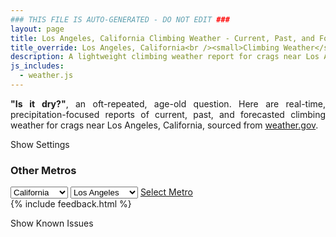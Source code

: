 ```yaml
---
### THIS FILE IS AUTO-GENERATED - DO NOT EDIT ###
layout: page
title: Los Angeles, California Climbing Weather - Current, Past, and Forecasted
title_override: Los Angeles, California<br /><small>Climbing Weather</small>
description: A lightweight climbing weather report for crags near Los Angeles, California. Optimized for slow internet connections.
js_includes:
  - weather.js
---
```


<section class="measure center lh-copy f5-ns f6 ph2 mv4" style="text-align: justify;">
<strong>"Is it dry?"</strong>, an oft-repeated, age-old question. Here are real-time,
precipitation-focused reports of current, past, and forecasted climbing weather for crags near Los Angeles, California, sourced
from <a class="no-underline fancy-link relative light-red" target="_blank" href="https://www.weather.gov/documentation/services-web-api">weather.gov</a>.
</section>

<p id="settings-toggle" class="mw5 b center tc hover-light-red black-70 pointer">Show Settings</p>
<section id="settings" class="overflow-hidden" style="display:none;">
    <div class="mv2 ph2 center">
        <div id="menu" class="fn fl-ns w-50-l w-100 pv2 pr4-l">
            <div class="f7 tc b">Select Defaults:</div>
        </div>
        <div class="fn f6 tc fl-ns w-50-l w-100 pv2">
            <span class="f7 b">Instructions:</span>
            <p class="measure lh-copy center"><strong>Show/hide crags</strong> by clicking on their name to the left; green mean shown and gray means hidden.</p>
            <hr class="mw5 p0 mv2 o-60 b0 bt b--light-red light-red bg-light-red">
            <p class="measure lh-copy center"><strong>Show/hide hourly forecasts</strong> by clicking the desired day.</p>
            <hr class="mw5 p0 mv2 o-60 b0 bt b--light-red light-red bg-light-red">
            <p class="measure lh-copy center"><strong>Current and Past conditions</strong> are measured by the nearest weather station. <strong>Forecast conditions</strong> are calculated and polled separately.</p>
            <hr class="mw5 p0 mv2 o-60 b0 bt b--light-red light-red bg-light-red">
            <p class="measure lh-copy center"><strong>Having issues?</strong> Try <a id="clear-cache" class="no-underline relative fancy-link light-red hover-light-red" href="#">clearing the local cache</a>.</p>
        </div>
    </div>
      <hr class="cb mw5 p0 mb3 o-70 b0 bt b--light-red light-red bg-light-red">
    <section class="mh5-ns mh2 pa3 ba b--moon-gray br2 bg-near-white">
      <h3 class="mt2">Submit a New Area</h3>
      <form class="black-80" name="new-crag" data-netlify="true">
          <label for="mp-url" class="f6 b db mb2">Mountain Project Area URL</label>
          <input id="metro" name="metro" type="hidden" value="Los Angeles, California">
          <input id="mp-url" name="mp-url" class="input-reset ba b--moon-gray pa2 mb2 db w-100" placeholder="https://www.mountainproject.com/area/105833381/yosemite-national-park" type="text">
        <div class="mt3"><input class="b ph3 pv2 input-reset ba b--black bg-white grow pointer f6" type="submit" value="Submit"></div>
      </form>
    </section>
</section>
<section id="weather" data-metro data-crag="los-angeles-california" class="mv4-ns mv3 ph2 center"></section>
<script>
  var weekly_PSR_12_103 = {"updated":"2023-11-17T08:13:24+00:00","units":"us","forecastGenerator":"BaselineForecastGenerator","generatedAt":"2023-11-17T08:32:28+00:00","updateTime":"2023-11-17T08:13:24+00:00","validTimes":"2023-11-17T02:00:00+00:00/P7DT23H","elevation":{"unitCode":"wmoUnit:m","value":1324.0512},"periods":[{"number":1,"name":"Overnight","startTime":"2023-11-17T00:00:00-08:00","endTime":"2023-11-17T06:00:00-08:00","isDaytime":false,"temperature":41,"temperatureUnit":"F","temperatureTrend":null,"probabilityOfPrecipitation":{"unitCode":"wmoUnit:percent","value":null},"dewpoint":{"unitCode":"wmoUnit:degC","value":5.555555555555555},"relativeHumidity":{"unitCode":"wmoUnit:percent","value":96},"windSpeed":"5 mph","windDirection":"SSW","icon":"https://api.weather.gov/icons/land/night/few?size=medium","shortForecast":"Mostly Clear","detailedForecast":"Mostly clear, with a low around 41. South southwest wind around 5 mph."},{"number":2,"name":"Friday","startTime":"2023-11-17T06:00:00-08:00","endTime":"2023-11-17T18:00:00-08:00","isDaytime":true,"temperature":63,"temperatureUnit":"F","temperatureTrend":"falling","probabilityOfPrecipitation":{"unitCode":"wmoUnit:percent","value":null},"dewpoint":{"unitCode":"wmoUnit:degC","value":7.222222222222222},"relativeHumidity":{"unitCode":"wmoUnit:percent","value":96},"windSpeed":"5 to 15 mph","windDirection":"S","icon":"https://api.weather.gov/icons/land/day/few?size=medium","shortForecast":"Sunny","detailedForecast":"Sunny. High near 63, with temperatures falling to around 55 in the afternoon. South wind 5 to 15 mph, with gusts as high as 20 mph."},{"number":3,"name":"Friday Night","startTime":"2023-11-17T18:00:00-08:00","endTime":"2023-11-18T06:00:00-08:00","isDaytime":false,"temperature":40,"temperatureUnit":"F","temperatureTrend":"rising","probabilityOfPrecipitation":{"unitCode":"wmoUnit:percent","value":40},"dewpoint":{"unitCode":"wmoUnit:degC","value":7.777777777777778},"relativeHumidity":{"unitCode":"wmoUnit:percent","value":96},"windSpeed":"10 to 15 mph","windDirection":"SW","icon":"https://api.weather.gov/icons/land/night/rain_showers,40?size=medium","shortForecast":"Chance Rain Showers","detailedForecast":"A chance of rain showers. Mostly cloudy. Low around 40, with temperatures rising to around 43 overnight. Southwest wind 10 to 15 mph, with gusts as high as 25 mph. Chance of precipitation is 40%. New rainfall amounts less than a tenth of an inch possible."},{"number":4,"name":"Saturday","startTime":"2023-11-18T06:00:00-08:00","endTime":"2023-11-18T18:00:00-08:00","isDaytime":true,"temperature":61,"temperatureUnit":"F","temperatureTrend":null,"probabilityOfPrecipitation":{"unitCode":"wmoUnit:percent","value":40},"dewpoint":{"unitCode":"wmoUnit:degC","value":6.666666666666667},"relativeHumidity":{"unitCode":"wmoUnit:percent","value":100},"windSpeed":"15 mph","windDirection":"W","icon":"https://api.weather.gov/icons/land/day/rain_showers,40?size=medium","shortForecast":"Chance Rain Showers","detailedForecast":"A chance of rain showers. Partly sunny, with a high near 61. West wind around 15 mph, with gusts as high as 30 mph. Chance of precipitation is 40%. New rainfall amounts less than a tenth of an inch possible."},{"number":5,"name":"Saturday Night","startTime":"2023-11-18T18:00:00-08:00","endTime":"2023-11-19T06:00:00-08:00","isDaytime":false,"temperature":39,"temperatureUnit":"F","temperatureTrend":null,"probabilityOfPrecipitation":{"unitCode":"wmoUnit:percent","value":20},"dewpoint":{"unitCode":"wmoUnit:degC","value":6.666666666666667},"relativeHumidity":{"unitCode":"wmoUnit:percent","value":100},"windSpeed":"10 to 15 mph","windDirection":"W","icon":"https://api.weather.gov/icons/land/night/rain_showers,20/few?size=medium","shortForecast":"Slight Chance Rain Showers then Mostly Clear","detailedForecast":"A slight chance of rain showers before 10pm. Mostly clear, with a low around 39. West wind 10 to 15 mph, with gusts as high as 20 mph. Chance of precipitation is 20%."},{"number":6,"name":"Sunday","startTime":"2023-11-19T06:00:00-08:00","endTime":"2023-11-19T18:00:00-08:00","isDaytime":true,"temperature":64,"temperatureUnit":"F","temperatureTrend":null,"probabilityOfPrecipitation":{"unitCode":"wmoUnit:percent","value":null},"dewpoint":{"unitCode":"wmoUnit:degC","value":5.555555555555555},"relativeHumidity":{"unitCode":"wmoUnit:percent","value":99},"windSpeed":"10 to 20 mph","windDirection":"NW","icon":"https://api.weather.gov/icons/land/day/few?size=medium","shortForecast":"Sunny","detailedForecast":"Sunny, with a high near 64. Northwest wind 10 to 20 mph, with gusts as high as 30 mph."},{"number":7,"name":"Sunday Night","startTime":"2023-11-19T18:00:00-08:00","endTime":"2023-11-20T06:00:00-08:00","isDaytime":false,"temperature":37,"temperatureUnit":"F","temperatureTrend":null,"probabilityOfPrecipitation":{"unitCode":"wmoUnit:percent","value":null},"dewpoint":{"unitCode":"wmoUnit:degC","value":-1.1111111111111112},"relativeHumidity":{"unitCode":"wmoUnit:percent","value":46},"windSpeed":"15 to 25 mph","windDirection":"NNW","icon":"https://api.weather.gov/icons/land/night/wind_skc?size=medium","shortForecast":"Clear","detailedForecast":"Clear, with a low around 37. North northwest wind 15 to 25 mph, with gusts as high as 40 mph."},{"number":8,"name":"Monday","startTime":"2023-11-20T06:00:00-08:00","endTime":"2023-11-20T18:00:00-08:00","isDaytime":true,"temperature":58,"temperatureUnit":"F","temperatureTrend":null,"probabilityOfPrecipitation":{"unitCode":"wmoUnit:percent","value":null},"dewpoint":{"unitCode":"wmoUnit:degC","value":-8.333333333333334},"relativeHumidity":{"unitCode":"wmoUnit:percent","value":39},"windSpeed":"15 mph","windDirection":"N","icon":"https://api.weather.gov/icons/land/day/skc?size=medium","shortForecast":"Sunny","detailedForecast":"Sunny, with a high near 58. North wind around 15 mph, with gusts as high as 25 mph."},{"number":9,"name":"Monday Night","startTime":"2023-11-20T18:00:00-08:00","endTime":"2023-11-21T06:00:00-08:00","isDaytime":false,"temperature":36,"temperatureUnit":"F","temperatureTrend":null,"probabilityOfPrecipitation":{"unitCode":"wmoUnit:percent","value":null},"dewpoint":{"unitCode":"wmoUnit:degC","value":-9.444444444444445},"relativeHumidity":{"unitCode":"wmoUnit:percent","value":36},"windSpeed":"10 to 15 mph","windDirection":"N","icon":"https://api.weather.gov/icons/land/night/few?size=medium","shortForecast":"Mostly Clear","detailedForecast":"Mostly clear, with a low around 36. North wind 10 to 15 mph, with gusts as high as 20 mph."},{"number":10,"name":"Tuesday","startTime":"2023-11-21T06:00:00-08:00","endTime":"2023-11-21T18:00:00-08:00","isDaytime":true,"temperature":62,"temperatureUnit":"F","temperatureTrend":null,"probabilityOfPrecipitation":{"unitCode":"wmoUnit:percent","value":null},"dewpoint":{"unitCode":"wmoUnit:degC","value":-8.88888888888889},"relativeHumidity":{"unitCode":"wmoUnit:percent","value":37},"windSpeed":"10 mph","windDirection":"NNE","icon":"https://api.weather.gov/icons/land/day/few?size=medium","shortForecast":"Sunny","detailedForecast":"Sunny, with a high near 62. North northeast wind around 10 mph."},{"number":11,"name":"Tuesday Night","startTime":"2023-11-21T18:00:00-08:00","endTime":"2023-11-22T06:00:00-08:00","isDaytime":false,"temperature":37,"temperatureUnit":"F","temperatureTrend":null,"probabilityOfPrecipitation":{"unitCode":"wmoUnit:percent","value":null},"dewpoint":{"unitCode":"wmoUnit:degC","value":-8.88888888888889},"relativeHumidity":{"unitCode":"wmoUnit:percent","value":32},"windSpeed":"5 mph","windDirection":"N","icon":"https://api.weather.gov/icons/land/night/few?size=medium","shortForecast":"Mostly Clear","detailedForecast":"Mostly clear, with a low around 37. North wind around 5 mph."},{"number":12,"name":"Wednesday","startTime":"2023-11-22T06:00:00-08:00","endTime":"2023-11-22T18:00:00-08:00","isDaytime":true,"temperature":65,"temperatureUnit":"F","temperatureTrend":null,"probabilityOfPrecipitation":{"unitCode":"wmoUnit:percent","value":null},"dewpoint":{"unitCode":"wmoUnit:degC","value":-8.88888888888889},"relativeHumidity":{"unitCode":"wmoUnit:percent","value":33},"windSpeed":"5 to 10 mph","windDirection":"ESE","icon":"https://api.weather.gov/icons/land/day/few?size=medium","shortForecast":"Sunny","detailedForecast":"Sunny, with a high near 65. East southeast wind 5 to 10 mph."},{"number":13,"name":"Wednesday Night","startTime":"2023-11-22T18:00:00-08:00","endTime":"2023-11-23T06:00:00-08:00","isDaytime":false,"temperature":40,"temperatureUnit":"F","temperatureTrend":null,"probabilityOfPrecipitation":{"unitCode":"wmoUnit:percent","value":null},"dewpoint":{"unitCode":"wmoUnit:degC","value":-9.444444444444445},"relativeHumidity":{"unitCode":"wmoUnit:percent","value":29},"windSpeed":"5 mph","windDirection":"W","icon":"https://api.weather.gov/icons/land/night/sct?size=medium","shortForecast":"Partly Cloudy","detailedForecast":"Partly cloudy, with a low around 40. West wind around 5 mph."},{"number":14,"name":"Thanksgiving Day","startTime":"2023-11-23T06:00:00-08:00","endTime":"2023-11-23T18:00:00-08:00","isDaytime":true,"temperature":63,"temperatureUnit":"F","temperatureTrend":null,"probabilityOfPrecipitation":{"unitCode":"wmoUnit:percent","value":null},"dewpoint":{"unitCode":"wmoUnit:degC","value":-5},"relativeHumidity":{"unitCode":"wmoUnit:percent","value":33},"windSpeed":"5 to 15 mph","windDirection":"WSW","icon":"https://api.weather.gov/icons/land/day/sct?size=medium","shortForecast":"Mostly Sunny","detailedForecast":"Mostly sunny, with a high near 63. West southwest wind 5 to 15 mph, with gusts as high as 20 mph."}]}
  var hourly_PSR_12_103 = {"@context":["https://geojson.org/geojson-ld/geojson-context.jsonld",{"@version":"1.1","wx":"https://api.weather.gov/ontology#","geo":"http://www.opengis.net/ont/geosparql#","unit":"http://codes.wmo.int/common/unit/","@vocab":"https://api.weather.gov/ontology#"}],"type":"Feature","geometry":{"type":"Polygon","coordinates":[[[-116.208757,34.0014106],[-116.2045185,33.9791273],[-116.17759310000001,33.9826459],[-116.18182650000001,34.0049297],[-116.208757,34.0014106]]]},"properties":{"updated":"2023-11-17T08:13:24+00:00","units":"us","forecastGenerator":"HourlyForecastGenerator","generatedAt":"2023-11-17T08:32:29+00:00","updateTime":"2023-11-17T08:13:24+00:00","validTimes":"2023-11-17T02:00:00+00:00/P7DT23H","elevation":{"unitCode":"wmoUnit:m","value":1324.0512},"periods":[{"number":1,"name":"","startTime":"2023-11-17T00:00:00-08:00","endTime":"2023-11-17T01:00:00-08:00","isDaytime":false,"temperature":45,"temperatureUnit":"F","temperatureTrend":null,"probabilityOfPrecipitation":{"unitCode":"wmoUnit:percent","value":0},"dewpoint":{"unitCode":"wmoUnit:degC","value":5.555555555555555},"relativeHumidity":{"unitCode":"wmoUnit:percent","value":89},"windSpeed":"5 mph","windDirection":"SW","icon":"https://api.weather.gov/icons/land/night/few,0?size=small","shortForecast":"Mostly Clear","detailedForecast":""},{"number":2,"name":"","startTime":"2023-11-17T01:00:00-08:00","endTime":"2023-11-17T02:00:00-08:00","isDaytime":false,"temperature":45,"temperatureUnit":"F","temperatureTrend":null,"probabilityOfPrecipitation":{"unitCode":"wmoUnit:percent","value":0},"dewpoint":{"unitCode":"wmoUnit:degC","value":5},"relativeHumidity":{"unitCode":"wmoUnit:percent","value":86},"windSpeed":"5 mph","windDirection":"SW","icon":"https://api.weather.gov/icons/land/night/few,0?size=small","shortForecast":"Mostly Clear","detailedForecast":""},{"number":3,"name":"","startTime":"2023-11-17T02:00:00-08:00","endTime":"2023-11-17T03:00:00-08:00","isDaytime":false,"temperature":44,"temperatureUnit":"F","temperatureTrend":null,"probabilityOfPrecipitation":{"unitCode":"wmoUnit:percent","value":0},"dewpoint":{"unitCode":"wmoUnit:degC","value":4.444444444444445},"relativeHumidity":{"unitCode":"wmoUnit:percent","value":86},"windSpeed":"5 mph","windDirection":"SW","icon":"https://api.weather.gov/icons/land/night/few,0?size=small","shortForecast":"Mostly Clear","detailedForecast":""},{"number":4,"name":"","startTime":"2023-11-17T03:00:00-08:00","endTime":"2023-11-17T04:00:00-08:00","isDaytime":false,"temperature":44,"temperatureUnit":"F","temperatureTrend":null,"probabilityOfPrecipitation":{"unitCode":"wmoUnit:percent","value":0},"dewpoint":{"unitCode":"wmoUnit:degC","value":4.444444444444445},"relativeHumidity":{"unitCode":"wmoUnit:percent","value":86},"windSpeed":"5 mph","windDirection":"SSW","icon":"https://api.weather.gov/icons/land/night/few,0?size=small","shortForecast":"Mostly Clear","detailedForecast":""},{"number":5,"name":"","startTime":"2023-11-17T04:00:00-08:00","endTime":"2023-11-17T05:00:00-08:00","isDaytime":false,"temperature":42,"temperatureUnit":"F","temperatureTrend":null,"probabilityOfPrecipitation":{"unitCode":"wmoUnit:percent","value":0},"dewpoint":{"unitCode":"wmoUnit:degC","value":4.444444444444445},"relativeHumidity":{"unitCode":"wmoUnit:percent","value":93},"windSpeed":"5 mph","windDirection":"S","icon":"https://api.weather.gov/icons/land/night/few,0?size=small","shortForecast":"Mostly Clear","detailedForecast":""},{"number":6,"name":"","startTime":"2023-11-17T05:00:00-08:00","endTime":"2023-11-17T06:00:00-08:00","isDaytime":false,"temperature":42,"temperatureUnit":"F","temperatureTrend":null,"probabilityOfPrecipitation":{"unitCode":"wmoUnit:percent","value":0},"dewpoint":{"unitCode":"wmoUnit:degC","value":5},"relativeHumidity":{"unitCode":"wmoUnit:percent","value":96},"windSpeed":"5 mph","windDirection":"S","icon":"https://api.weather.gov/icons/land/night/few,0?size=small","shortForecast":"Mostly Clear","detailedForecast":""},{"number":7,"name":"","startTime":"2023-11-17T06:00:00-08:00","endTime":"2023-11-17T07:00:00-08:00","isDaytime":true,"temperature":41,"temperatureUnit":"F","temperatureTrend":null,"probabilityOfPrecipitation":{"unitCode":"wmoUnit:percent","value":0},"dewpoint":{"unitCode":"wmoUnit:degC","value":4.444444444444445},"relativeHumidity":{"unitCode":"wmoUnit:percent","value":96},"windSpeed":"5 mph","windDirection":"SSE","icon":"https://api.weather.gov/icons/land/day/few,0?size=small","shortForecast":"Sunny","detailedForecast":""},{"number":8,"name":"","startTime":"2023-11-17T07:00:00-08:00","endTime":"2023-11-17T08:00:00-08:00","isDaytime":true,"temperature":43,"temperatureUnit":"F","temperatureTrend":null,"probabilityOfPrecipitation":{"unitCode":"wmoUnit:percent","value":0},"dewpoint":{"unitCode":"wmoUnit:degC","value":5.555555555555555},"relativeHumidity":{"unitCode":"wmoUnit:percent","value":96},"windSpeed":"5 mph","windDirection":"SSE","icon":"https://api.weather.gov/icons/land/day/few,0?size=small","shortForecast":"Sunny","detailedForecast":""},{"number":9,"name":"","startTime":"2023-11-17T08:00:00-08:00","endTime":"2023-11-17T09:00:00-08:00","isDaytime":true,"temperature":52,"temperatureUnit":"F","temperatureTrend":null,"probabilityOfPrecipitation":{"unitCode":"wmoUnit:percent","value":0},"dewpoint":{"unitCode":"wmoUnit:degC","value":6.666666666666667},"relativeHumidity":{"unitCode":"wmoUnit:percent","value":74},"windSpeed":"5 mph","windDirection":"S","icon":"https://api.weather.gov/icons/land/day/few,0?size=small","shortForecast":"Sunny","detailedForecast":""},{"number":10,"name":"","startTime":"2023-11-17T09:00:00-08:00","endTime":"2023-11-17T10:00:00-08:00","isDaytime":true,"temperature":57,"temperatureUnit":"F","temperatureTrend":null,"probabilityOfPrecipitation":{"unitCode":"wmoUnit:percent","value":0},"dewpoint":{"unitCode":"wmoUnit:degC","value":6.666666666666667},"relativeHumidity":{"unitCode":"wmoUnit:percent","value":62},"windSpeed":"10 mph","windDirection":"SSE","icon":"https://api.weather.gov/icons/land/day/few,0?size=small","shortForecast":"Sunny","detailedForecast":""},{"number":11,"name":"","startTime":"2023-11-17T10:00:00-08:00","endTime":"2023-11-17T11:00:00-08:00","isDaytime":true,"temperature":59,"temperatureUnit":"F","temperatureTrend":null,"probabilityOfPrecipitation":{"unitCode":"wmoUnit:percent","value":0},"dewpoint":{"unitCode":"wmoUnit:degC","value":6.666666666666667},"relativeHumidity":{"unitCode":"wmoUnit:percent","value":57},"windSpeed":"10 mph","windDirection":"S","icon":"https://api.weather.gov/icons/land/day/few,0?size=small","shortForecast":"Sunny","detailedForecast":""},{"number":12,"name":"","startTime":"2023-11-17T11:00:00-08:00","endTime":"2023-11-17T12:00:00-08:00","isDaytime":true,"temperature":61,"temperatureUnit":"F","temperatureTrend":null,"probabilityOfPrecipitation":{"unitCode":"wmoUnit:percent","value":0},"dewpoint":{"unitCode":"wmoUnit:degC","value":7.222222222222222},"relativeHumidity":{"unitCode":"wmoUnit:percent","value":56},"windSpeed":"10 mph","windDirection":"S","icon":"https://api.weather.gov/icons/land/day/few,0?size=small","shortForecast":"Sunny","detailedForecast":""},{"number":13,"name":"","startTime":"2023-11-17T12:00:00-08:00","endTime":"2023-11-17T13:00:00-08:00","isDaytime":true,"temperature":62,"temperatureUnit":"F","temperatureTrend":null,"probabilityOfPrecipitation":{"unitCode":"wmoUnit:percent","value":1},"dewpoint":{"unitCode":"wmoUnit:degC","value":7.222222222222222},"relativeHumidity":{"unitCode":"wmoUnit:percent","value":54},"windSpeed":"10 mph","windDirection":"S","icon":"https://api.weather.gov/icons/land/day/skc,1?size=small","shortForecast":"Sunny","detailedForecast":""},{"number":14,"name":"","startTime":"2023-11-17T13:00:00-08:00","endTime":"2023-11-17T14:00:00-08:00","isDaytime":true,"temperature":62,"temperatureUnit":"F","temperatureTrend":null,"probabilityOfPrecipitation":{"unitCode":"wmoUnit:percent","value":4},"dewpoint":{"unitCode":"wmoUnit:degC","value":6.666666666666667},"relativeHumidity":{"unitCode":"wmoUnit:percent","value":52},"windSpeed":"15 mph","windDirection":"S","icon":"https://api.weather.gov/icons/land/day/skc,4?size=small","shortForecast":"Sunny","detailedForecast":""},{"number":15,"name":"","startTime":"2023-11-17T14:00:00-08:00","endTime":"2023-11-17T15:00:00-08:00","isDaytime":true,"temperature":62,"temperatureUnit":"F","temperatureTrend":null,"probabilityOfPrecipitation":{"unitCode":"wmoUnit:percent","value":2},"dewpoint":{"unitCode":"wmoUnit:degC","value":6.666666666666667},"relativeHumidity":{"unitCode":"wmoUnit:percent","value":52},"windSpeed":"15 mph","windDirection":"S","icon":"https://api.weather.gov/icons/land/day/skc,2?size=small","shortForecast":"Sunny","detailedForecast":""},{"number":16,"name":"","startTime":"2023-11-17T15:00:00-08:00","endTime":"2023-11-17T16:00:00-08:00","isDaytime":true,"temperature":61,"temperatureUnit":"F","temperatureTrend":null,"probabilityOfPrecipitation":{"unitCode":"wmoUnit:percent","value":0},"dewpoint":{"unitCode":"wmoUnit:degC","value":6.666666666666667},"relativeHumidity":{"unitCode":"wmoUnit:percent","value":53},"windSpeed":"10 mph","windDirection":"S","icon":"https://api.weather.gov/icons/land/day/few,0?size=small","shortForecast":"Sunny","detailedForecast":""},{"number":17,"name":"","startTime":"2023-11-17T16:00:00-08:00","endTime":"2023-11-17T17:00:00-08:00","isDaytime":true,"temperature":58,"temperatureUnit":"F","temperatureTrend":null,"probabilityOfPrecipitation":{"unitCode":"wmoUnit:percent","value":7},"dewpoint":{"unitCode":"wmoUnit:degC","value":6.666666666666667},"relativeHumidity":{"unitCode":"wmoUnit:percent","value":59},"windSpeed":"10 mph","windDirection":"S","icon":"https://api.weather.gov/icons/land/day/few,7?size=small","shortForecast":"Sunny","detailedForecast":""},{"number":18,"name":"","startTime":"2023-11-17T17:00:00-08:00","endTime":"2023-11-17T18:00:00-08:00","isDaytime":true,"temperature":55,"temperatureUnit":"F","temperatureTrend":null,"probabilityOfPrecipitation":{"unitCode":"wmoUnit:percent","value":12},"dewpoint":{"unitCode":"wmoUnit:degC","value":7.222222222222222},"relativeHumidity":{"unitCode":"wmoUnit:percent","value":69},"windSpeed":"10 mph","windDirection":"S","icon":"https://api.weather.gov/icons/land/day/few,12?size=small","shortForecast":"Sunny","detailedForecast":""},{"number":19,"name":"","startTime":"2023-11-17T18:00:00-08:00","endTime":"2023-11-17T19:00:00-08:00","isDaytime":false,"temperature":52,"temperatureUnit":"F","temperatureTrend":null,"probabilityOfPrecipitation":{"unitCode":"wmoUnit:percent","value":29},"dewpoint":{"unitCode":"wmoUnit:degC","value":7.222222222222222},"relativeHumidity":{"unitCode":"wmoUnit:percent","value":77},"windSpeed":"10 mph","windDirection":"S","icon":"https://api.weather.gov/icons/land/night/rain_showers,29?size=small","shortForecast":"Chance Rain Showers","detailedForecast":""},{"number":20,"name":"","startTime":"2023-11-17T19:00:00-08:00","endTime":"2023-11-17T20:00:00-08:00","isDaytime":false,"temperature":50,"temperatureUnit":"F","temperatureTrend":null,"probabilityOfPrecipitation":{"unitCode":"wmoUnit:percent","value":40},"dewpoint":{"unitCode":"wmoUnit:degC","value":6.666666666666667},"relativeHumidity":{"unitCode":"wmoUnit:percent","value":80},"windSpeed":"10 mph","windDirection":"SSW","icon":"https://api.weather.gov/icons/land/night/rain_showers,40?size=small","shortForecast":"Chance Rain Showers","detailedForecast":""},{"number":21,"name":"","startTime":"2023-11-17T20:00:00-08:00","endTime":"2023-11-17T21:00:00-08:00","isDaytime":false,"temperature":50,"temperatureUnit":"F","temperatureTrend":null,"probabilityOfPrecipitation":{"unitCode":"wmoUnit:percent","value":33},"dewpoint":{"unitCode":"wmoUnit:degC","value":7.222222222222222},"relativeHumidity":{"unitCode":"wmoUnit:percent","value":83},"windSpeed":"10 mph","windDirection":"SSW","icon":"https://api.weather.gov/icons/land/night/rain_showers,33?size=small","shortForecast":"Chance Rain Showers","detailedForecast":""},{"number":22,"name":"","startTime":"2023-11-17T21:00:00-08:00","endTime":"2023-11-17T22:00:00-08:00","isDaytime":false,"temperature":48,"temperatureUnit":"F","temperatureTrend":null,"probabilityOfPrecipitation":{"unitCode":"wmoUnit:percent","value":28},"dewpoint":{"unitCode":"wmoUnit:degC","value":7.222222222222222},"relativeHumidity":{"unitCode":"wmoUnit:percent","value":89},"windSpeed":"10 mph","windDirection":"SSW","icon":"https://api.weather.gov/icons/land/night/rain_showers,28?size=small","shortForecast":"Chance Rain Showers","detailedForecast":""},{"number":23,"name":"","startTime":"2023-11-17T22:00:00-08:00","endTime":"2023-11-17T23:00:00-08:00","isDaytime":false,"temperature":48,"temperatureUnit":"F","temperatureTrend":null,"probabilityOfPrecipitation":{"unitCode":"wmoUnit:percent","value":30},"dewpoint":{"unitCode":"wmoUnit:degC","value":7.222222222222222},"relativeHumidity":{"unitCode":"wmoUnit:percent","value":89},"windSpeed":"10 mph","windDirection":"SSW","icon":"https://api.weather.gov/icons/land/night/rain_showers,30?size=small","shortForecast":"Chance Rain Showers","detailedForecast":""},{"number":24,"name":"","startTime":"2023-11-17T23:00:00-08:00","endTime":"2023-11-18T00:00:00-08:00","isDaytime":false,"temperature":48,"temperatureUnit":"F","temperatureTrend":null,"probabilityOfPrecipitation":{"unitCode":"wmoUnit:percent","value":37},"dewpoint":{"unitCode":"wmoUnit:degC","value":7.777777777777778},"relativeHumidity":{"unitCode":"wmoUnit:percent","value":93},"windSpeed":"10 mph","windDirection":"SSW","icon":"https://api.weather.gov/icons/land/night/rain_showers,37?size=small","shortForecast":"Chance Rain Showers","detailedForecast":""},{"number":25,"name":"","startTime":"2023-11-18T00:00:00-08:00","endTime":"2023-11-18T01:00:00-08:00","isDaytime":false,"temperature":47,"temperatureUnit":"F","temperatureTrend":null,"probabilityOfPrecipitation":{"unitCode":"wmoUnit:percent","value":35},"dewpoint":{"unitCode":"wmoUnit:degC","value":7.222222222222222},"relativeHumidity":{"unitCode":"wmoUnit:percent","value":93},"windSpeed":"10 mph","windDirection":"SSW","icon":"https://api.weather.gov/icons/land/night/rain_showers,35?size=small","shortForecast":"Chance Rain Showers","detailedForecast":""},{"number":26,"name":"","startTime":"2023-11-18T01:00:00-08:00","endTime":"2023-11-18T02:00:00-08:00","isDaytime":false,"temperature":47,"temperatureUnit":"F","temperatureTrend":null,"probabilityOfPrecipitation":{"unitCode":"wmoUnit:percent","value":25},"dewpoint":{"unitCode":"wmoUnit:degC","value":7.222222222222222},"relativeHumidity":{"unitCode":"wmoUnit:percent","value":93},"windSpeed":"10 mph","windDirection":"SW","icon":"https://api.weather.gov/icons/land/night/rain_showers,25?size=small","shortForecast":"Chance Rain Showers","detailedForecast":""},{"number":27,"name":"","startTime":"2023-11-18T02:00:00-08:00","endTime":"2023-11-18T03:00:00-08:00","isDaytime":false,"temperature":45,"temperatureUnit":"F","temperatureTrend":null,"probabilityOfPrecipitation":{"unitCode":"wmoUnit:percent","value":25},"dewpoint":{"unitCode":"wmoUnit:degC","value":5.555555555555555},"relativeHumidity":{"unitCode":"wmoUnit:percent","value":89},"windSpeed":"15 mph","windDirection":"WSW","icon":"https://api.weather.gov/icons/land/night/rain_showers,25?size=small","shortForecast":"Chance Rain Showers","detailedForecast":""},{"number":28,"name":"","startTime":"2023-11-18T03:00:00-08:00","endTime":"2023-11-18T04:00:00-08:00","isDaytime":false,"temperature":45,"temperatureUnit":"F","temperatureTrend":null,"probabilityOfPrecipitation":{"unitCode":"wmoUnit:percent","value":19},"dewpoint":{"unitCode":"wmoUnit:degC","value":6.666666666666667},"relativeHumidity":{"unitCode":"wmoUnit:percent","value":96},"windSpeed":"15 mph","windDirection":"W","icon":"https://api.weather.gov/icons/land/night/rain_showers,19?size=small","shortForecast":"Slight Chance Rain Showers","detailedForecast":""},{"number":29,"name":"","startTime":"2023-11-18T04:00:00-08:00","endTime":"2023-11-18T05:00:00-08:00","isDaytime":false,"temperature":44,"temperatureUnit":"F","temperatureTrend":null,"probabilityOfPrecipitation":{"unitCode":"wmoUnit:percent","value":42},"dewpoint":{"unitCode":"wmoUnit:degC","value":5.555555555555555},"relativeHumidity":{"unitCode":"wmoUnit:percent","value":93},"windSpeed":"15 mph","windDirection":"W","icon":"https://api.weather.gov/icons/land/night/rain_showers,42?size=small","shortForecast":"Chance Rain Showers","detailedForecast":""},{"number":30,"name":"","startTime":"2023-11-18T05:00:00-08:00","endTime":"2023-11-18T06:00:00-08:00","isDaytime":false,"temperature":43,"temperatureUnit":"F","temperatureTrend":null,"probabilityOfPrecipitation":{"unitCode":"wmoUnit:percent","value":42},"dewpoint":{"unitCode":"wmoUnit:degC","value":5.555555555555555},"relativeHumidity":{"unitCode":"wmoUnit:percent","value":96},"windSpeed":"15 mph","windDirection":"W","icon":"https://api.weather.gov/icons/land/night/rain_showers,42?size=small","shortForecast":"Chance Rain Showers","detailedForecast":""},{"number":31,"name":"","startTime":"2023-11-18T06:00:00-08:00","endTime":"2023-11-18T07:00:00-08:00","isDaytime":true,"temperature":42,"temperatureUnit":"F","temperatureTrend":null,"probabilityOfPrecipitation":{"unitCode":"wmoUnit:percent","value":42},"dewpoint":{"unitCode":"wmoUnit:degC","value":5.555555555555555},"relativeHumidity":{"unitCode":"wmoUnit:percent","value":100},"windSpeed":"15 mph","windDirection":"W","icon":"https://api.weather.gov/icons/land/day/rain_showers,42?size=small","shortForecast":"Chance Rain Showers","detailedForecast":""},{"number":32,"name":"","startTime":"2023-11-18T07:00:00-08:00","endTime":"2023-11-18T08:00:00-08:00","isDaytime":true,"temperature":45,"temperatureUnit":"F","temperatureTrend":null,"probabilityOfPrecipitation":{"unitCode":"wmoUnit:percent","value":42},"dewpoint":{"unitCode":"wmoUnit:degC","value":6.111111111111111},"relativeHumidity":{"unitCode":"wmoUnit:percent","value":93},"windSpeed":"15 mph","windDirection":"W","icon":"https://api.weather.gov/icons/land/day/rain_showers,42?size=small","shortForecast":"Chance Rain Showers","detailedForecast":""},{"number":33,"name":"","startTime":"2023-11-18T08:00:00-08:00","endTime":"2023-11-18T09:00:00-08:00","isDaytime":true,"temperature":53,"temperatureUnit":"F","temperatureTrend":null,"probabilityOfPrecipitation":{"unitCode":"wmoUnit:percent","value":42},"dewpoint":{"unitCode":"wmoUnit:degC","value":6.666666666666667},"relativeHumidity":{"unitCode":"wmoUnit:percent","value":71},"windSpeed":"15 mph","windDirection":"W","icon":"https://api.weather.gov/icons/land/day/rain_showers,42?size=small","shortForecast":"Chance Rain Showers","detailedForecast":""},{"number":34,"name":"","startTime":"2023-11-18T09:00:00-08:00","endTime":"2023-11-18T10:00:00-08:00","isDaytime":true,"temperature":57,"temperatureUnit":"F","temperatureTrend":null,"probabilityOfPrecipitation":{"unitCode":"wmoUnit:percent","value":42},"dewpoint":{"unitCode":"wmoUnit:degC","value":6.666666666666667},"relativeHumidity":{"unitCode":"wmoUnit:percent","value":61},"windSpeed":"15 mph","windDirection":"W","icon":"https://api.weather.gov/icons/land/day/rain_showers,42?size=small","shortForecast":"Chance Rain Showers","detailedForecast":""},{"number":35,"name":"","startTime":"2023-11-18T10:00:00-08:00","endTime":"2023-11-18T11:00:00-08:00","isDaytime":true,"temperature":58,"temperatureUnit":"F","temperatureTrend":null,"probabilityOfPrecipitation":{"unitCode":"wmoUnit:percent","value":39},"dewpoint":{"unitCode":"wmoUnit:degC","value":6.111111111111111},"relativeHumidity":{"unitCode":"wmoUnit:percent","value":57},"windSpeed":"15 mph","windDirection":"W","icon":"https://api.weather.gov/icons/land/day/rain_showers,39?size=small","shortForecast":"Chance Rain Showers","detailedForecast":""},{"number":36,"name":"","startTime":"2023-11-18T11:00:00-08:00","endTime":"2023-11-18T12:00:00-08:00","isDaytime":true,"temperature":60,"temperatureUnit":"F","temperatureTrend":null,"probabilityOfPrecipitation":{"unitCode":"wmoUnit:percent","value":39},"dewpoint":{"unitCode":"wmoUnit:degC","value":6.111111111111111},"relativeHumidity":{"unitCode":"wmoUnit:percent","value":54},"windSpeed":"15 mph","windDirection":"W","icon":"https://api.weather.gov/icons/land/day/rain_showers,39?size=small","shortForecast":"Chance Rain Showers","detailedForecast":""},{"number":37,"name":"","startTime":"2023-11-18T12:00:00-08:00","endTime":"2023-11-18T13:00:00-08:00","isDaytime":true,"temperature":60,"temperatureUnit":"F","temperatureTrend":null,"probabilityOfPrecipitation":{"unitCode":"wmoUnit:percent","value":39},"dewpoint":{"unitCode":"wmoUnit:degC","value":6.666666666666667},"relativeHumidity":{"unitCode":"wmoUnit:percent","value":54},"windSpeed":"15 mph","windDirection":"W","icon":"https://api.weather.gov/icons/land/day/rain_showers,39?size=small","shortForecast":"Chance Rain Showers","detailedForecast":""},{"number":38,"name":"","startTime":"2023-11-18T13:00:00-08:00","endTime":"2023-11-18T14:00:00-08:00","isDaytime":true,"temperature":60,"temperatureUnit":"F","temperatureTrend":null,"probabilityOfPrecipitation":{"unitCode":"wmoUnit:percent","value":39},"dewpoint":{"unitCode":"wmoUnit:degC","value":6.666666666666667},"relativeHumidity":{"unitCode":"wmoUnit:percent","value":55},"windSpeed":"15 mph","windDirection":"W","icon":"https://api.weather.gov/icons/land/day/rain_showers,39?size=small","shortForecast":"Chance Rain Showers","detailedForecast":""},{"number":39,"name":"","startTime":"2023-11-18T14:00:00-08:00","endTime":"2023-11-18T15:00:00-08:00","isDaytime":true,"temperature":59,"temperatureUnit":"F","temperatureTrend":null,"probabilityOfPrecipitation":{"unitCode":"wmoUnit:percent","value":39},"dewpoint":{"unitCode":"wmoUnit:degC","value":6.666666666666667},"relativeHumidity":{"unitCode":"wmoUnit:percent","value":58},"windSpeed":"15 mph","windDirection":"W","icon":"https://api.weather.gov/icons/land/day/rain_showers,39?size=small","shortForecast":"Chance Rain Showers","detailedForecast":""},{"number":40,"name":"","startTime":"2023-11-18T15:00:00-08:00","endTime":"2023-11-18T16:00:00-08:00","isDaytime":true,"temperature":57,"temperatureUnit":"F","temperatureTrend":null,"probabilityOfPrecipitation":{"unitCode":"wmoUnit:percent","value":39},"dewpoint":{"unitCode":"wmoUnit:degC","value":6.666666666666667},"relativeHumidity":{"unitCode":"wmoUnit:percent","value":62},"windSpeed":"15 mph","windDirection":"W","icon":"https://api.weather.gov/icons/land/day/rain_showers,39?size=small","shortForecast":"Chance Rain Showers","detailedForecast":""},{"number":41,"name":"","startTime":"2023-11-18T16:00:00-08:00","endTime":"2023-11-18T17:00:00-08:00","isDaytime":true,"temperature":55,"temperatureUnit":"F","temperatureTrend":null,"probabilityOfPrecipitation":{"unitCode":"wmoUnit:percent","value":21},"dewpoint":{"unitCode":"wmoUnit:degC","value":6.666666666666667},"relativeHumidity":{"unitCode":"wmoUnit:percent","value":66},"windSpeed":"15 mph","windDirection":"W","icon":"https://api.weather.gov/icons/land/day/rain_showers,21?size=small","shortForecast":"Slight Chance Rain Showers","detailedForecast":""},{"number":42,"name":"","startTime":"2023-11-18T17:00:00-08:00","endTime":"2023-11-18T18:00:00-08:00","isDaytime":true,"temperature":53,"temperatureUnit":"F","temperatureTrend":null,"probabilityOfPrecipitation":{"unitCode":"wmoUnit:percent","value":21},"dewpoint":{"unitCode":"wmoUnit:degC","value":6.666666666666667},"relativeHumidity":{"unitCode":"wmoUnit:percent","value":72},"windSpeed":"15 mph","windDirection":"W","icon":"https://api.weather.gov/icons/land/day/rain_showers,21?size=small","shortForecast":"Slight Chance Rain Showers","detailedForecast":""},{"number":43,"name":"","startTime":"2023-11-18T18:00:00-08:00","endTime":"2023-11-18T19:00:00-08:00","isDaytime":false,"temperature":51,"temperatureUnit":"F","temperatureTrend":null,"probabilityOfPrecipitation":{"unitCode":"wmoUnit:percent","value":21},"dewpoint":{"unitCode":"wmoUnit:degC","value":6.666666666666667},"relativeHumidity":{"unitCode":"wmoUnit:percent","value":77},"windSpeed":"15 mph","windDirection":"W","icon":"https://api.weather.gov/icons/land/night/rain_showers,21?size=small","shortForecast":"Slight Chance Rain Showers","detailedForecast":""},{"number":44,"name":"","startTime":"2023-11-18T19:00:00-08:00","endTime":"2023-11-18T20:00:00-08:00","isDaytime":false,"temperature":49,"temperatureUnit":"F","temperatureTrend":null,"probabilityOfPrecipitation":{"unitCode":"wmoUnit:percent","value":21},"dewpoint":{"unitCode":"wmoUnit:degC","value":6.666666666666667},"relativeHumidity":{"unitCode":"wmoUnit:percent","value":83},"windSpeed":"10 mph","windDirection":"W","icon":"https://api.weather.gov/icons/land/night/rain_showers,21?size=small","shortForecast":"Slight Chance Rain Showers","detailedForecast":""},{"number":45,"name":"","startTime":"2023-11-18T20:00:00-08:00","endTime":"2023-11-18T21:00:00-08:00","isDaytime":false,"temperature":47,"temperatureUnit":"F","temperatureTrend":null,"probabilityOfPrecipitation":{"unitCode":"wmoUnit:percent","value":21},"dewpoint":{"unitCode":"wmoUnit:degC","value":6.666666666666667},"relativeHumidity":{"unitCode":"wmoUnit:percent","value":87},"windSpeed":"10 mph","windDirection":"W","icon":"https://api.weather.gov/icons/land/night/rain_showers,21?size=small","shortForecast":"Slight Chance Rain Showers","detailedForecast":""},{"number":46,"name":"","startTime":"2023-11-18T21:00:00-08:00","endTime":"2023-11-18T22:00:00-08:00","isDaytime":false,"temperature":46,"temperatureUnit":"F","temperatureTrend":null,"probabilityOfPrecipitation":{"unitCode":"wmoUnit:percent","value":21},"dewpoint":{"unitCode":"wmoUnit:degC","value":6.111111111111111},"relativeHumidity":{"unitCode":"wmoUnit:percent","value":91},"windSpeed":"10 mph","windDirection":"W","icon":"https://api.weather.gov/icons/land/night/rain_showers,21?size=small","shortForecast":"Slight Chance Rain Showers","detailedForecast":""},{"number":47,"name":"","startTime":"2023-11-18T22:00:00-08:00","endTime":"2023-11-18T23:00:00-08:00","isDaytime":false,"temperature":45,"temperatureUnit":"F","temperatureTrend":null,"probabilityOfPrecipitation":{"unitCode":"wmoUnit:percent","value":9},"dewpoint":{"unitCode":"wmoUnit:degC","value":6.111111111111111},"relativeHumidity":{"unitCode":"wmoUnit:percent","value":93},"windSpeed":"10 mph","windDirection":"W","icon":"https://api.weather.gov/icons/land/night/few,9?size=small","shortForecast":"Mostly Clear","detailedForecast":""},{"number":48,"name":"","startTime":"2023-11-18T23:00:00-08:00","endTime":"2023-11-19T00:00:00-08:00","isDaytime":false,"temperature":45,"temperatureUnit":"F","temperatureTrend":null,"probabilityOfPrecipitation":{"unitCode":"wmoUnit:percent","value":9},"dewpoint":{"unitCode":"wmoUnit:degC","value":6.111111111111111},"relativeHumidity":{"unitCode":"wmoUnit:percent","value":93},"windSpeed":"10 mph","windDirection":"W","icon":"https://api.weather.gov/icons/land/night/few,9?size=small","shortForecast":"Mostly Clear","detailedForecast":""},{"number":49,"name":"","startTime":"2023-11-19T00:00:00-08:00","endTime":"2023-11-19T01:00:00-08:00","isDaytime":false,"temperature":45,"temperatureUnit":"F","temperatureTrend":null,"probabilityOfPrecipitation":{"unitCode":"wmoUnit:percent","value":9},"dewpoint":{"unitCode":"wmoUnit:degC","value":6.111111111111111},"relativeHumidity":{"unitCode":"wmoUnit:percent","value":93},"windSpeed":"10 mph","windDirection":"W","icon":"https://api.weather.gov/icons/land/night/few,9?size=small","shortForecast":"Mostly Clear","detailedForecast":""},{"number":50,"name":"","startTime":"2023-11-19T01:00:00-08:00","endTime":"2023-11-19T02:00:00-08:00","isDaytime":false,"temperature":45,"temperatureUnit":"F","temperatureTrend":null,"probabilityOfPrecipitation":{"unitCode":"wmoUnit:percent","value":9},"dewpoint":{"unitCode":"wmoUnit:degC","value":6.111111111111111},"relativeHumidity":{"unitCode":"wmoUnit:percent","value":93},"windSpeed":"10 mph","windDirection":"W","icon":"https://api.weather.gov/icons/land/night/few,9?size=small","shortForecast":"Mostly Clear","detailedForecast":""},{"number":51,"name":"","startTime":"2023-11-19T02:00:00-08:00","endTime":"2023-11-19T03:00:00-08:00","isDaytime":false,"temperature":44,"temperatureUnit":"F","temperatureTrend":null,"probabilityOfPrecipitation":{"unitCode":"wmoUnit:percent","value":9},"dewpoint":{"unitCode":"wmoUnit:degC","value":6.111111111111111},"relativeHumidity":{"unitCode":"wmoUnit:percent","value":95},"windSpeed":"10 mph","windDirection":"W","icon":"https://api.weather.gov/icons/land/night/few,9?size=small","shortForecast":"Mostly Clear","detailedForecast":""},{"number":52,"name":"","startTime":"2023-11-19T03:00:00-08:00","endTime":"2023-11-19T04:00:00-08:00","isDaytime":false,"temperature":43,"temperatureUnit":"F","temperatureTrend":null,"probabilityOfPrecipitation":{"unitCode":"wmoUnit:percent","value":9},"dewpoint":{"unitCode":"wmoUnit:degC","value":5.555555555555555},"relativeHumidity":{"unitCode":"wmoUnit:percent","value":99},"windSpeed":"10 mph","windDirection":"W","icon":"https://api.weather.gov/icons/land/night/few,9?size=small","shortForecast":"Mostly Clear","detailedForecast":""},{"number":53,"name":"","startTime":"2023-11-19T04:00:00-08:00","endTime":"2023-11-19T05:00:00-08:00","isDaytime":false,"temperature":42,"temperatureUnit":"F","temperatureTrend":null,"probabilityOfPrecipitation":{"unitCode":"wmoUnit:percent","value":4},"dewpoint":{"unitCode":"wmoUnit:degC","value":5.555555555555555},"relativeHumidity":{"unitCode":"wmoUnit:percent","value":100},"windSpeed":"10 mph","windDirection":"W","icon":"https://api.weather.gov/icons/land/night/few,4?size=small","shortForecast":"Mostly Clear","detailedForecast":""},{"number":54,"name":"","startTime":"2023-11-19T05:00:00-08:00","endTime":"2023-11-19T06:00:00-08:00","isDaytime":false,"temperature":42,"temperatureUnit":"F","temperatureTrend":null,"probabilityOfPrecipitation":{"unitCode":"wmoUnit:percent","value":4},"dewpoint":{"unitCode":"wmoUnit:degC","value":5.555555555555555},"relativeHumidity":{"unitCode":"wmoUnit:percent","value":100},"windSpeed":"10 mph","windDirection":"W","icon":"https://api.weather.gov/icons/land/night/few,4?size=small","shortForecast":"Mostly Clear","detailedForecast":""},{"number":55,"name":"","startTime":"2023-11-19T06:00:00-08:00","endTime":"2023-11-19T07:00:00-08:00","isDaytime":true,"temperature":42,"temperatureUnit":"F","temperatureTrend":null,"probabilityOfPrecipitation":{"unitCode":"wmoUnit:percent","value":4},"dewpoint":{"unitCode":"wmoUnit:degC","value":5.555555555555555},"relativeHumidity":{"unitCode":"wmoUnit:percent","value":99},"windSpeed":"10 mph","windDirection":"W","icon":"https://api.weather.gov/icons/land/day/few,4?size=small","shortForecast":"Sunny","detailedForecast":""},{"number":56,"name":"","startTime":"2023-11-19T07:00:00-08:00","endTime":"2023-11-19T08:00:00-08:00","isDaytime":true,"temperature":44,"temperatureUnit":"F","temperatureTrend":null,"probabilityOfPrecipitation":{"unitCode":"wmoUnit:percent","value":4},"dewpoint":{"unitCode":"wmoUnit:degC","value":5},"relativeHumidity":{"unitCode":"wmoUnit:percent","value":89},"windSpeed":"10 mph","windDirection":"W","icon":"https://api.weather.gov/icons/land/day/few,4?size=small","shortForecast":"Sunny","detailedForecast":""},{"number":57,"name":"","startTime":"2023-11-19T08:00:00-08:00","endTime":"2023-11-19T09:00:00-08:00","isDaytime":true,"temperature":49,"temperatureUnit":"F","temperatureTrend":null,"probabilityOfPrecipitation":{"unitCode":"wmoUnit:percent","value":4},"dewpoint":{"unitCode":"wmoUnit:degC","value":4.444444444444445},"relativeHumidity":{"unitCode":"wmoUnit:percent","value":71},"windSpeed":"10 mph","windDirection":"WNW","icon":"https://api.weather.gov/icons/land/day/few,4?size=small","shortForecast":"Sunny","detailedForecast":""},{"number":58,"name":"","startTime":"2023-11-19T09:00:00-08:00","endTime":"2023-11-19T10:00:00-08:00","isDaytime":true,"temperature":55,"temperatureUnit":"F","temperatureTrend":null,"probabilityOfPrecipitation":{"unitCode":"wmoUnit:percent","value":4},"dewpoint":{"unitCode":"wmoUnit:degC","value":3.888888888888889},"relativeHumidity":{"unitCode":"wmoUnit:percent","value":54},"windSpeed":"10 mph","windDirection":"WNW","icon":"https://api.weather.gov/icons/land/day/few,4?size=small","shortForecast":"Sunny","detailedForecast":""},{"number":59,"name":"","startTime":"2023-11-19T10:00:00-08:00","endTime":"2023-11-19T11:00:00-08:00","isDaytime":true,"temperature":60,"temperatureUnit":"F","temperatureTrend":null,"probabilityOfPrecipitation":{"unitCode":"wmoUnit:percent","value":2},"dewpoint":{"unitCode":"wmoUnit:degC","value":2.7777777777777777},"relativeHumidity":{"unitCode":"wmoUnit:percent","value":42},"windSpeed":"15 mph","windDirection":"NW","icon":"https://api.weather.gov/icons/land/day/skc,2?size=small","shortForecast":"Sunny","detailedForecast":""},{"number":60,"name":"","startTime":"2023-11-19T11:00:00-08:00","endTime":"2023-11-19T12:00:00-08:00","isDaytime":true,"temperature":62,"temperatureUnit":"F","temperatureTrend":null,"probabilityOfPrecipitation":{"unitCode":"wmoUnit:percent","value":2},"dewpoint":{"unitCode":"wmoUnit:degC","value":1.6666666666666667},"relativeHumidity":{"unitCode":"wmoUnit:percent","value":36},"windSpeed":"15 mph","windDirection":"NW","icon":"https://api.weather.gov/icons/land/day/skc,2?size=small","shortForecast":"Sunny","detailedForecast":""},{"number":61,"name":"","startTime":"2023-11-19T12:00:00-08:00","endTime":"2023-11-19T13:00:00-08:00","isDaytime":true,"temperature":63,"temperatureUnit":"F","temperatureTrend":null,"probabilityOfPrecipitation":{"unitCode":"wmoUnit:percent","value":2},"dewpoint":{"unitCode":"wmoUnit:degC","value":0.5555555555555556},"relativeHumidity":{"unitCode":"wmoUnit:percent","value":32},"windSpeed":"15 mph","windDirection":"NNW","icon":"https://api.weather.gov/icons/land/day/skc,2?size=small","shortForecast":"Sunny","detailedForecast":""},{"number":62,"name":"","startTime":"2023-11-19T13:00:00-08:00","endTime":"2023-11-19T14:00:00-08:00","isDaytime":true,"temperature":62,"temperatureUnit":"F","temperatureTrend":null,"probabilityOfPrecipitation":{"unitCode":"wmoUnit:percent","value":2},"dewpoint":{"unitCode":"wmoUnit:degC","value":-0.5555555555555556},"relativeHumidity":{"unitCode":"wmoUnit:percent","value":31},"windSpeed":"15 mph","windDirection":"NNW","icon":"https://api.weather.gov/icons/land/day/skc,2?size=small","shortForecast":"Sunny","detailedForecast":""},{"number":63,"name":"","startTime":"2023-11-19T14:00:00-08:00","endTime":"2023-11-19T15:00:00-08:00","isDaytime":true,"temperature":61,"temperatureUnit":"F","temperatureTrend":null,"probabilityOfPrecipitation":{"unitCode":"wmoUnit:percent","value":2},"dewpoint":{"unitCode":"wmoUnit:degC","value":-0.5555555555555556},"relativeHumidity":{"unitCode":"wmoUnit:percent","value":32},"windSpeed":"15 mph","windDirection":"NNW","icon":"https://api.weather.gov/icons/land/day/skc,2?size=small","shortForecast":"Sunny","detailedForecast":""},{"number":64,"name":"","startTime":"2023-11-19T15:00:00-08:00","endTime":"2023-11-19T16:00:00-08:00","isDaytime":true,"temperature":59,"temperatureUnit":"F","temperatureTrend":null,"probabilityOfPrecipitation":{"unitCode":"wmoUnit:percent","value":2},"dewpoint":{"unitCode":"wmoUnit:degC","value":0},"relativeHumidity":{"unitCode":"wmoUnit:percent","value":35},"windSpeed":"20 mph","windDirection":"N","icon":"https://api.weather.gov/icons/land/day/skc,2?size=small","shortForecast":"Sunny","detailedForecast":""},{"number":65,"name":"","startTime":"2023-11-19T16:00:00-08:00","endTime":"2023-11-19T17:00:00-08:00","isDaytime":true,"temperature":57,"temperatureUnit":"F","temperatureTrend":null,"probabilityOfPrecipitation":{"unitCode":"wmoUnit:percent","value":1},"dewpoint":{"unitCode":"wmoUnit:degC","value":0},"relativeHumidity":{"unitCode":"wmoUnit:percent","value":38},"windSpeed":"20 mph","windDirection":"N","icon":"https://api.weather.gov/icons/land/day/skc,1?size=small","shortForecast":"Sunny","detailedForecast":""},{"number":66,"name":"","startTime":"2023-11-19T17:00:00-08:00","endTime":"2023-11-19T18:00:00-08:00","isDaytime":true,"temperature":54,"temperatureUnit":"F","temperatureTrend":null,"probabilityOfPrecipitation":{"unitCode":"wmoUnit:percent","value":1},"dewpoint":{"unitCode":"wmoUnit:degC","value":-0.5555555555555556},"relativeHumidity":{"unitCode":"wmoUnit:percent","value":42},"windSpeed":"20 mph","windDirection":"N","icon":"https://api.weather.gov/icons/land/day/skc,1?size=small","shortForecast":"Sunny","detailedForecast":""},{"number":67,"name":"","startTime":"2023-11-19T18:00:00-08:00","endTime":"2023-11-19T19:00:00-08:00","isDaytime":false,"temperature":51,"temperatureUnit":"F","temperatureTrend":null,"probabilityOfPrecipitation":{"unitCode":"wmoUnit:percent","value":1},"dewpoint":{"unitCode":"wmoUnit:degC","value":-1.1111111111111112},"relativeHumidity":{"unitCode":"wmoUnit:percent","value":45},"windSpeed":"20 mph","windDirection":"N","icon":"https://api.weather.gov/icons/land/night/skc,1?size=small","shortForecast":"Clear","detailedForecast":""},{"number":68,"name":"","startTime":"2023-11-19T19:00:00-08:00","endTime":"2023-11-19T20:00:00-08:00","isDaytime":false,"temperature":48,"temperatureUnit":"F","temperatureTrend":null,"probabilityOfPrecipitation":{"unitCode":"wmoUnit:percent","value":1},"dewpoint":{"unitCode":"wmoUnit:degC","value":-2.2222222222222223},"relativeHumidity":{"unitCode":"wmoUnit:percent","value":46},"windSpeed":"20 mph","windDirection":"N","icon":"https://api.weather.gov/icons/land/night/skc,1?size=small","shortForecast":"Clear","detailedForecast":""},{"number":69,"name":"","startTime":"2023-11-19T20:00:00-08:00","endTime":"2023-11-19T21:00:00-08:00","isDaytime":false,"temperature":46,"temperatureUnit":"F","temperatureTrend":null,"probabilityOfPrecipitation":{"unitCode":"wmoUnit:percent","value":1},"dewpoint":{"unitCode":"wmoUnit:degC","value":-3.888888888888889},"relativeHumidity":{"unitCode":"wmoUnit:percent","value":43},"windSpeed":"25 mph","windDirection":"N","icon":"https://api.weather.gov/icons/land/night/wind_skc,1?size=small","shortForecast":"Clear","detailedForecast":""},{"number":70,"name":"","startTime":"2023-11-19T21:00:00-08:00","endTime":"2023-11-19T22:00:00-08:00","isDaytime":false,"temperature":46,"temperatureUnit":"F","temperatureTrend":null,"probabilityOfPrecipitation":{"unitCode":"wmoUnit:percent","value":1},"dewpoint":{"unitCode":"wmoUnit:degC","value":-5.555555555555555},"relativeHumidity":{"unitCode":"wmoUnit:percent","value":38},"windSpeed":"25 mph","windDirection":"NNW","icon":"https://api.weather.gov/icons/land/night/wind_skc,1?size=small","shortForecast":"Clear","detailedForecast":""},{"number":71,"name":"","startTime":"2023-11-19T22:00:00-08:00","endTime":"2023-11-19T23:00:00-08:00","isDaytime":false,"temperature":45,"temperatureUnit":"F","temperatureTrend":null,"probabilityOfPrecipitation":{"unitCode":"wmoUnit:percent","value":0},"dewpoint":{"unitCode":"wmoUnit:degC","value":-7.222222222222222},"relativeHumidity":{"unitCode":"wmoUnit:percent","value":35},"windSpeed":"25 mph","windDirection":"NNW","icon":"https://api.weather.gov/icons/land/night/wind_skc,0?size=small","shortForecast":"Clear","detailedForecast":""},{"number":72,"name":"","startTime":"2023-11-19T23:00:00-08:00","endTime":"2023-11-20T00:00:00-08:00","isDaytime":false,"temperature":45,"temperatureUnit":"F","temperatureTrend":null,"probabilityOfPrecipitation":{"unitCode":"wmoUnit:percent","value":0},"dewpoint":{"unitCode":"wmoUnit:degC","value":-7.777777777777778},"relativeHumidity":{"unitCode":"wmoUnit:percent","value":33},"windSpeed":"25 mph","windDirection":"NNW","icon":"https://api.weather.gov/icons/land/night/wind_skc,0?size=small","shortForecast":"Clear","detailedForecast":""},{"number":73,"name":"","startTime":"2023-11-20T00:00:00-08:00","endTime":"2023-11-20T01:00:00-08:00","isDaytime":false,"temperature":44,"temperatureUnit":"F","temperatureTrend":null,"probabilityOfPrecipitation":{"unitCode":"wmoUnit:percent","value":0},"dewpoint":{"unitCode":"wmoUnit:degC","value":-8.333333333333334},"relativeHumidity":{"unitCode":"wmoUnit:percent","value":33},"windSpeed":"25 mph","windDirection":"NNW","icon":"https://api.weather.gov/icons/land/night/wind_skc,0?size=small","shortForecast":"Clear","detailedForecast":""},{"number":74,"name":"","startTime":"2023-11-20T01:00:00-08:00","endTime":"2023-11-20T02:00:00-08:00","isDaytime":false,"temperature":44,"temperatureUnit":"F","temperatureTrend":null,"probabilityOfPrecipitation":{"unitCode":"wmoUnit:percent","value":0},"dewpoint":{"unitCode":"wmoUnit:degC","value":-8.333333333333334},"relativeHumidity":{"unitCode":"wmoUnit:percent","value":33},"windSpeed":"20 mph","windDirection":"NNW","icon":"https://api.weather.gov/icons/land/night/skc,0?size=small","shortForecast":"Clear","detailedForecast":""},{"number":75,"name":"","startTime":"2023-11-20T02:00:00-08:00","endTime":"2023-11-20T03:00:00-08:00","isDaytime":false,"temperature":43,"temperatureUnit":"F","temperatureTrend":null,"probabilityOfPrecipitation":{"unitCode":"wmoUnit:percent","value":0},"dewpoint":{"unitCode":"wmoUnit:degC","value":-8.88888888888889},"relativeHumidity":{"unitCode":"wmoUnit:percent","value":34},"windSpeed":"20 mph","windDirection":"NNW","icon":"https://api.weather.gov/icons/land/night/skc,0?size=small","shortForecast":"Clear","detailedForecast":""},{"number":76,"name":"","startTime":"2023-11-20T03:00:00-08:00","endTime":"2023-11-20T04:00:00-08:00","isDaytime":false,"temperature":41,"temperatureUnit":"F","temperatureTrend":null,"probabilityOfPrecipitation":{"unitCode":"wmoUnit:percent","value":0},"dewpoint":{"unitCode":"wmoUnit:degC","value":-8.88888888888889},"relativeHumidity":{"unitCode":"wmoUnit:percent","value":36},"windSpeed":"20 mph","windDirection":"N","icon":"https://api.weather.gov/icons/land/night/skc,0?size=small","shortForecast":"Clear","detailedForecast":""},{"number":77,"name":"","startTime":"2023-11-20T04:00:00-08:00","endTime":"2023-11-20T05:00:00-08:00","isDaytime":false,"temperature":40,"temperatureUnit":"F","temperatureTrend":null,"probabilityOfPrecipitation":{"unitCode":"wmoUnit:percent","value":0},"dewpoint":{"unitCode":"wmoUnit:degC","value":-8.88888888888889},"relativeHumidity":{"unitCode":"wmoUnit:percent","value":37},"windSpeed":"20 mph","windDirection":"N","icon":"https://api.weather.gov/icons/land/night/skc,0?size=small","shortForecast":"Clear","detailedForecast":""},{"number":78,"name":"","startTime":"2023-11-20T05:00:00-08:00","endTime":"2023-11-20T06:00:00-08:00","isDaytime":false,"temperature":39,"temperatureUnit":"F","temperatureTrend":null,"probabilityOfPrecipitation":{"unitCode":"wmoUnit:percent","value":0},"dewpoint":{"unitCode":"wmoUnit:degC","value":-8.88888888888889},"relativeHumidity":{"unitCode":"wmoUnit:percent","value":39},"windSpeed":"15 mph","windDirection":"N","icon":"https://api.weather.gov/icons/land/night/skc,0?size=small","shortForecast":"Clear","detailedForecast":""},{"number":79,"name":"","startTime":"2023-11-20T06:00:00-08:00","endTime":"2023-11-20T07:00:00-08:00","isDaytime":true,"temperature":40,"temperatureUnit":"F","temperatureTrend":null,"probabilityOfPrecipitation":{"unitCode":"wmoUnit:percent","value":0},"dewpoint":{"unitCode":"wmoUnit:degC","value":-8.333333333333334},"relativeHumidity":{"unitCode":"wmoUnit:percent","value":39},"windSpeed":"15 mph","windDirection":"N","icon":"https://api.weather.gov/icons/land/day/skc,0?size=small","shortForecast":"Sunny","detailedForecast":""},{"number":80,"name":"","startTime":"2023-11-20T07:00:00-08:00","endTime":"2023-11-20T08:00:00-08:00","isDaytime":true,"temperature":41,"temperatureUnit":"F","temperatureTrend":null,"probabilityOfPrecipitation":{"unitCode":"wmoUnit:percent","value":0},"dewpoint":{"unitCode":"wmoUnit:degC","value":-8.333333333333334},"relativeHumidity":{"unitCode":"wmoUnit:percent","value":37},"windSpeed":"15 mph","windDirection":"N","icon":"https://api.weather.gov/icons/land/day/skc,0?size=small","shortForecast":"Sunny","detailedForecast":""},{"number":81,"name":"","startTime":"2023-11-20T08:00:00-08:00","endTime":"2023-11-20T09:00:00-08:00","isDaytime":true,"temperature":45,"temperatureUnit":"F","temperatureTrend":null,"probabilityOfPrecipitation":{"unitCode":"wmoUnit:percent","value":0},"dewpoint":{"unitCode":"wmoUnit:degC","value":-8.88888888888889},"relativeHumidity":{"unitCode":"wmoUnit:percent","value":32},"windSpeed":"15 mph","windDirection":"N","icon":"https://api.weather.gov/icons/land/day/skc,0?size=small","shortForecast":"Sunny","detailedForecast":""},{"number":82,"name":"","startTime":"2023-11-20T09:00:00-08:00","endTime":"2023-11-20T10:00:00-08:00","isDaytime":true,"temperature":49,"temperatureUnit":"F","temperatureTrend":null,"probabilityOfPrecipitation":{"unitCode":"wmoUnit:percent","value":0},"dewpoint":{"unitCode":"wmoUnit:degC","value":-8.88888888888889},"relativeHumidity":{"unitCode":"wmoUnit:percent","value":26},"windSpeed":"15 mph","windDirection":"N","icon":"https://api.weather.gov/icons/land/day/skc,0?size=small","shortForecast":"Sunny","detailedForecast":""},{"number":83,"name":"","startTime":"2023-11-20T10:00:00-08:00","endTime":"2023-11-20T11:00:00-08:00","isDaytime":true,"temperature":53,"temperatureUnit":"F","temperatureTrend":null,"probabilityOfPrecipitation":{"unitCode":"wmoUnit:percent","value":0},"dewpoint":{"unitCode":"wmoUnit:degC","value":-9.444444444444445},"relativeHumidity":{"unitCode":"wmoUnit:percent","value":22},"windSpeed":"15 mph","windDirection":"N","icon":"https://api.weather.gov/icons/land/day/skc,0?size=small","shortForecast":"Sunny","detailedForecast":""},{"number":84,"name":"","startTime":"2023-11-20T11:00:00-08:00","endTime":"2023-11-20T12:00:00-08:00","isDaytime":true,"temperature":55,"temperatureUnit":"F","temperatureTrend":null,"probabilityOfPrecipitation":{"unitCode":"wmoUnit:percent","value":0},"dewpoint":{"unitCode":"wmoUnit:degC","value":-8.88888888888889},"relativeHumidity":{"unitCode":"wmoUnit:percent","value":20},"windSpeed":"15 mph","windDirection":"N","icon":"https://api.weather.gov/icons/land/day/skc,0?size=small","shortForecast":"Sunny","detailedForecast":""},{"number":85,"name":"","startTime":"2023-11-20T12:00:00-08:00","endTime":"2023-11-20T13:00:00-08:00","isDaytime":true,"temperature":57,"temperatureUnit":"F","temperatureTrend":null,"probabilityOfPrecipitation":{"unitCode":"wmoUnit:percent","value":0},"dewpoint":{"unitCode":"wmoUnit:degC","value":-8.88888888888889},"relativeHumidity":{"unitCode":"wmoUnit:percent","value":20},"windSpeed":"15 mph","windDirection":"N","icon":"https://api.weather.gov/icons/land/day/skc,0?size=small","shortForecast":"Sunny","detailedForecast":""},{"number":86,"name":"","startTime":"2023-11-20T13:00:00-08:00","endTime":"2023-11-20T14:00:00-08:00","isDaytime":true,"temperature":57,"temperatureUnit":"F","temperatureTrend":null,"probabilityOfPrecipitation":{"unitCode":"wmoUnit:percent","value":0},"dewpoint":{"unitCode":"wmoUnit:degC","value":-8.333333333333334},"relativeHumidity":{"unitCode":"wmoUnit:percent","value":21},"windSpeed":"15 mph","windDirection":"N","icon":"https://api.weather.gov/icons/land/day/skc,0?size=small","shortForecast":"Sunny","detailedForecast":""},{"number":87,"name":"","startTime":"2023-11-20T14:00:00-08:00","endTime":"2023-11-20T15:00:00-08:00","isDaytime":true,"temperature":57,"temperatureUnit":"F","temperatureTrend":null,"probabilityOfPrecipitation":{"unitCode":"wmoUnit:percent","value":0},"dewpoint":{"unitCode":"wmoUnit:degC","value":-8.333333333333334},"relativeHumidity":{"unitCode":"wmoUnit:percent","value":20},"windSpeed":"15 mph","windDirection":"N","icon":"https://api.weather.gov/icons/land/day/skc,0?size=small","shortForecast":"Sunny","detailedForecast":""},{"number":88,"name":"","startTime":"2023-11-20T15:00:00-08:00","endTime":"2023-11-20T16:00:00-08:00","isDaytime":true,"temperature":55,"temperatureUnit":"F","temperatureTrend":null,"probabilityOfPrecipitation":{"unitCode":"wmoUnit:percent","value":0},"dewpoint":{"unitCode":"wmoUnit:degC","value":-8.88888888888889},"relativeHumidity":{"unitCode":"wmoUnit:percent","value":21},"windSpeed":"15 mph","windDirection":"N","icon":"https://api.weather.gov/icons/land/day/skc,0?size=small","shortForecast":"Sunny","detailedForecast":""},{"number":89,"name":"","startTime":"2023-11-20T16:00:00-08:00","endTime":"2023-11-20T17:00:00-08:00","isDaytime":true,"temperature":53,"temperatureUnit":"F","temperatureTrend":null,"probabilityOfPrecipitation":{"unitCode":"wmoUnit:percent","value":0},"dewpoint":{"unitCode":"wmoUnit:degC","value":-9.444444444444445},"relativeHumidity":{"unitCode":"wmoUnit:percent","value":22},"windSpeed":"15 mph","windDirection":"N","icon":"https://api.weather.gov/icons/land/day/skc,0?size=small","shortForecast":"Sunny","detailedForecast":""},{"number":90,"name":"","startTime":"2023-11-20T17:00:00-08:00","endTime":"2023-11-20T18:00:00-08:00","isDaytime":true,"temperature":50,"temperatureUnit":"F","temperatureTrend":null,"probabilityOfPrecipitation":{"unitCode":"wmoUnit:percent","value":0},"dewpoint":{"unitCode":"wmoUnit:degC","value":-9.444444444444445},"relativeHumidity":{"unitCode":"wmoUnit:percent","value":24},"windSpeed":"15 mph","windDirection":"N","icon":"https://api.weather.gov/icons/land/day/skc,0?size=small","shortForecast":"Sunny","detailedForecast":""},{"number":91,"name":"","startTime":"2023-11-20T18:00:00-08:00","endTime":"2023-11-20T19:00:00-08:00","isDaytime":false,"temperature":47,"temperatureUnit":"F","temperatureTrend":null,"probabilityOfPrecipitation":{"unitCode":"wmoUnit:percent","value":0},"dewpoint":{"unitCode":"wmoUnit:degC","value":-9.444444444444445},"relativeHumidity":{"unitCode":"wmoUnit:percent","value":27},"windSpeed":"15 mph","windDirection":"N","icon":"https://api.weather.gov/icons/land/night/skc,0?size=small","shortForecast":"Clear","detailedForecast":""},{"number":92,"name":"","startTime":"2023-11-20T19:00:00-08:00","endTime":"2023-11-20T20:00:00-08:00","isDaytime":false,"temperature":45,"temperatureUnit":"F","temperatureTrend":null,"probabilityOfPrecipitation":{"unitCode":"wmoUnit:percent","value":0},"dewpoint":{"unitCode":"wmoUnit:degC","value":-9.444444444444445},"relativeHumidity":{"unitCode":"wmoUnit:percent","value":29},"windSpeed":"10 mph","windDirection":"N","icon":"https://api.weather.gov/icons/land/night/skc,0?size=small","shortForecast":"Clear","detailedForecast":""},{"number":93,"name":"","startTime":"2023-11-20T20:00:00-08:00","endTime":"2023-11-20T21:00:00-08:00","isDaytime":false,"temperature":43,"temperatureUnit":"F","temperatureTrend":null,"probabilityOfPrecipitation":{"unitCode":"wmoUnit:percent","value":0},"dewpoint":{"unitCode":"wmoUnit:degC","value":-10},"relativeHumidity":{"unitCode":"wmoUnit:percent","value":30},"windSpeed":"10 mph","windDirection":"N","icon":"https://api.weather.gov/icons/land/night/skc,0?size=small","shortForecast":"Clear","detailedForecast":""},{"number":94,"name":"","startTime":"2023-11-20T21:00:00-08:00","endTime":"2023-11-20T22:00:00-08:00","isDaytime":false,"temperature":42,"temperatureUnit":"F","temperatureTrend":null,"probabilityOfPrecipitation":{"unitCode":"wmoUnit:percent","value":0},"dewpoint":{"unitCode":"wmoUnit:degC","value":-10.555555555555555},"relativeHumidity":{"unitCode":"wmoUnit:percent","value":30},"windSpeed":"10 mph","windDirection":"N","icon":"https://api.weather.gov/icons/land/night/skc,0?size=small","shortForecast":"Clear","detailedForecast":""},{"number":95,"name":"","startTime":"2023-11-20T22:00:00-08:00","endTime":"2023-11-20T23:00:00-08:00","isDaytime":false,"temperature":42,"temperatureUnit":"F","temperatureTrend":null,"probabilityOfPrecipitation":{"unitCode":"wmoUnit:percent","value":0},"dewpoint":{"unitCode":"wmoUnit:degC","value":-10.555555555555555},"relativeHumidity":{"unitCode":"wmoUnit:percent","value":30},"windSpeed":"10 mph","windDirection":"N","icon":"https://api.weather.gov/icons/land/night/skc,0?size=small","shortForecast":"Clear","detailedForecast":""},{"number":96,"name":"","startTime":"2023-11-20T23:00:00-08:00","endTime":"2023-11-21T00:00:00-08:00","isDaytime":false,"temperature":42,"temperatureUnit":"F","temperatureTrend":null,"probabilityOfPrecipitation":{"unitCode":"wmoUnit:percent","value":0},"dewpoint":{"unitCode":"wmoUnit:degC","value":-10},"relativeHumidity":{"unitCode":"wmoUnit:percent","value":31},"windSpeed":"10 mph","windDirection":"N","icon":"https://api.weather.gov/icons/land/night/skc,0?size=small","shortForecast":"Clear","detailedForecast":""},{"number":97,"name":"","startTime":"2023-11-21T00:00:00-08:00","endTime":"2023-11-21T01:00:00-08:00","isDaytime":false,"temperature":42,"temperatureUnit":"F","temperatureTrend":null,"probabilityOfPrecipitation":{"unitCode":"wmoUnit:percent","value":0},"dewpoint":{"unitCode":"wmoUnit:degC","value":-10},"relativeHumidity":{"unitCode":"wmoUnit:percent","value":32},"windSpeed":"10 mph","windDirection":"N","icon":"https://api.weather.gov/icons/land/night/skc,0?size=small","shortForecast":"Clear","detailedForecast":""},{"number":98,"name":"","startTime":"2023-11-21T01:00:00-08:00","endTime":"2023-11-21T02:00:00-08:00","isDaytime":false,"temperature":42,"temperatureUnit":"F","temperatureTrend":null,"probabilityOfPrecipitation":{"unitCode":"wmoUnit:percent","value":0},"dewpoint":{"unitCode":"wmoUnit:degC","value":-9.444444444444445},"relativeHumidity":{"unitCode":"wmoUnit:percent","value":33},"windSpeed":"10 mph","windDirection":"N","icon":"https://api.weather.gov/icons/land/night/skc,0?size=small","shortForecast":"Clear","detailedForecast":""},{"number":99,"name":"","startTime":"2023-11-21T02:00:00-08:00","endTime":"2023-11-21T03:00:00-08:00","isDaytime":false,"temperature":41,"temperatureUnit":"F","temperatureTrend":null,"probabilityOfPrecipitation":{"unitCode":"wmoUnit:percent","value":0},"dewpoint":{"unitCode":"wmoUnit:degC","value":-9.444444444444445},"relativeHumidity":{"unitCode":"wmoUnit:percent","value":33},"windSpeed":"10 mph","windDirection":"N","icon":"https://api.weather.gov/icons/land/night/few,0?size=small","shortForecast":"Mostly Clear","detailedForecast":""},{"number":100,"name":"","startTime":"2023-11-21T03:00:00-08:00","endTime":"2023-11-21T04:00:00-08:00","isDaytime":false,"temperature":41,"temperatureUnit":"F","temperatureTrend":null,"probabilityOfPrecipitation":{"unitCode":"wmoUnit:percent","value":0},"dewpoint":{"unitCode":"wmoUnit:degC","value":-10},"relativeHumidity":{"unitCode":"wmoUnit:percent","value":34},"windSpeed":"10 mph","windDirection":"N","icon":"https://api.weather.gov/icons/land/night/few,0?size=small","shortForecast":"Mostly Clear","detailedForecast":""},{"number":101,"name":"","startTime":"2023-11-21T04:00:00-08:00","endTime":"2023-11-21T05:00:00-08:00","isDaytime":false,"temperature":40,"temperatureUnit":"F","temperatureTrend":null,"probabilityOfPrecipitation":{"unitCode":"wmoUnit:percent","value":0},"dewpoint":{"unitCode":"wmoUnit:degC","value":-10},"relativeHumidity":{"unitCode":"wmoUnit:percent","value":34},"windSpeed":"10 mph","windDirection":"N","icon":"https://api.weather.gov/icons/land/night/few,0?size=small","shortForecast":"Mostly Clear","detailedForecast":""},{"number":102,"name":"","startTime":"2023-11-21T05:00:00-08:00","endTime":"2023-11-21T06:00:00-08:00","isDaytime":false,"temperature":39,"temperatureUnit":"F","temperatureTrend":null,"probabilityOfPrecipitation":{"unitCode":"wmoUnit:percent","value":0},"dewpoint":{"unitCode":"wmoUnit:degC","value":-9.444444444444445},"relativeHumidity":{"unitCode":"wmoUnit:percent","value":36},"windSpeed":"10 mph","windDirection":"N","icon":"https://api.weather.gov/icons/land/night/few,0?size=small","shortForecast":"Mostly Clear","detailedForecast":""},{"number":103,"name":"","startTime":"2023-11-21T06:00:00-08:00","endTime":"2023-11-21T07:00:00-08:00","isDaytime":true,"temperature":39,"temperatureUnit":"F","temperatureTrend":null,"probabilityOfPrecipitation":{"unitCode":"wmoUnit:percent","value":0},"dewpoint":{"unitCode":"wmoUnit:degC","value":-9.444444444444445},"relativeHumidity":{"unitCode":"wmoUnit:percent","value":37},"windSpeed":"10 mph","windDirection":"N","icon":"https://api.weather.gov/icons/land/day/few,0?size=small","shortForecast":"Sunny","detailedForecast":""},{"number":104,"name":"","startTime":"2023-11-21T07:00:00-08:00","endTime":"2023-11-21T08:00:00-08:00","isDaytime":true,"temperature":41,"temperatureUnit":"F","temperatureTrend":null,"probabilityOfPrecipitation":{"unitCode":"wmoUnit:percent","value":0},"dewpoint":{"unitCode":"wmoUnit:degC","value":-8.88888888888889},"relativeHumidity":{"unitCode":"wmoUnit:percent","value":36},"windSpeed":"10 mph","windDirection":"N","icon":"https://api.weather.gov/icons/land/day/few,0?size=small","shortForecast":"Sunny","detailedForecast":""},{"number":105,"name":"","startTime":"2023-11-21T08:00:00-08:00","endTime":"2023-11-21T09:00:00-08:00","isDaytime":true,"temperature":46,"temperatureUnit":"F","temperatureTrend":null,"probabilityOfPrecipitation":{"unitCode":"wmoUnit:percent","value":0},"dewpoint":{"unitCode":"wmoUnit:degC","value":-8.88888888888889},"relativeHumidity":{"unitCode":"wmoUnit:percent","value":30},"windSpeed":"10 mph","windDirection":"N","icon":"https://api.weather.gov/icons/land/day/few,0?size=small","shortForecast":"Sunny","detailedForecast":""},{"number":106,"name":"","startTime":"2023-11-21T09:00:00-08:00","endTime":"2023-11-21T10:00:00-08:00","isDaytime":true,"temperature":53,"temperatureUnit":"F","temperatureTrend":null,"probabilityOfPrecipitation":{"unitCode":"wmoUnit:percent","value":0},"dewpoint":{"unitCode":"wmoUnit:degC","value":-8.88888888888889},"relativeHumidity":{"unitCode":"wmoUnit:percent","value":23},"windSpeed":"10 mph","windDirection":"N","icon":"https://api.weather.gov/icons/land/day/few,0?size=small","shortForecast":"Sunny","detailedForecast":""},{"number":107,"name":"","startTime":"2023-11-21T10:00:00-08:00","endTime":"2023-11-21T11:00:00-08:00","isDaytime":true,"temperature":58,"temperatureUnit":"F","temperatureTrend":null,"probabilityOfPrecipitation":{"unitCode":"wmoUnit:percent","value":0},"dewpoint":{"unitCode":"wmoUnit:degC","value":-8.88888888888889},"relativeHumidity":{"unitCode":"wmoUnit:percent","value":19},"windSpeed":"10 mph","windDirection":"N","icon":"https://api.weather.gov/icons/land/day/few,0?size=small","shortForecast":"Sunny","detailedForecast":""},{"number":108,"name":"","startTime":"2023-11-21T11:00:00-08:00","endTime":"2023-11-21T12:00:00-08:00","isDaytime":true,"temperature":61,"temperatureUnit":"F","temperatureTrend":null,"probabilityOfPrecipitation":{"unitCode":"wmoUnit:percent","value":0},"dewpoint":{"unitCode":"wmoUnit:degC","value":-8.88888888888889},"relativeHumidity":{"unitCode":"wmoUnit:percent","value":17},"windSpeed":"10 mph","windDirection":"NNE","icon":"https://api.weather.gov/icons/land/day/few,0?size=small","shortForecast":"Sunny","detailedForecast":""},{"number":109,"name":"","startTime":"2023-11-21T12:00:00-08:00","endTime":"2023-11-21T13:00:00-08:00","isDaytime":true,"temperature":61,"temperatureUnit":"F","temperatureTrend":null,"probabilityOfPrecipitation":{"unitCode":"wmoUnit:percent","value":0},"dewpoint":{"unitCode":"wmoUnit:degC","value":-8.88888888888889},"relativeHumidity":{"unitCode":"wmoUnit:percent","value":17},"windSpeed":"10 mph","windDirection":"NNE","icon":"https://api.weather.gov/icons/land/day/few,0?size=small","shortForecast":"Sunny","detailedForecast":""},{"number":110,"name":"","startTime":"2023-11-21T13:00:00-08:00","endTime":"2023-11-21T14:00:00-08:00","isDaytime":true,"temperature":61,"temperatureUnit":"F","temperatureTrend":null,"probabilityOfPrecipitation":{"unitCode":"wmoUnit:percent","value":0},"dewpoint":{"unitCode":"wmoUnit:degC","value":-8.88888888888889},"relativeHumidity":{"unitCode":"wmoUnit:percent","value":17},"windSpeed":"10 mph","windDirection":"NNE","icon":"https://api.weather.gov/icons/land/day/few,0?size=small","shortForecast":"Sunny","detailedForecast":""},{"number":111,"name":"","startTime":"2023-11-21T14:00:00-08:00","endTime":"2023-11-21T15:00:00-08:00","isDaytime":true,"temperature":60,"temperatureUnit":"F","temperatureTrend":null,"probabilityOfPrecipitation":{"unitCode":"wmoUnit:percent","value":0},"dewpoint":{"unitCode":"wmoUnit:degC","value":-8.88888888888889},"relativeHumidity":{"unitCode":"wmoUnit:percent","value":17},"windSpeed":"10 mph","windDirection":"NNE","icon":"https://api.weather.gov/icons/land/day/few,0?size=small","shortForecast":"Sunny","detailedForecast":""},{"number":112,"name":"","startTime":"2023-11-21T15:00:00-08:00","endTime":"2023-11-21T16:00:00-08:00","isDaytime":true,"temperature":58,"temperatureUnit":"F","temperatureTrend":null,"probabilityOfPrecipitation":{"unitCode":"wmoUnit:percent","value":0},"dewpoint":{"unitCode":"wmoUnit:degC","value":-8.88888888888889},"relativeHumidity":{"unitCode":"wmoUnit:percent","value":19},"windSpeed":"10 mph","windDirection":"NNE","icon":"https://api.weather.gov/icons/land/day/few,0?size=small","shortForecast":"Sunny","detailedForecast":""},{"number":113,"name":"","startTime":"2023-11-21T16:00:00-08:00","endTime":"2023-11-21T17:00:00-08:00","isDaytime":true,"temperature":56,"temperatureUnit":"F","temperatureTrend":null,"probabilityOfPrecipitation":{"unitCode":"wmoUnit:percent","value":0},"dewpoint":{"unitCode":"wmoUnit:degC","value":-8.88888888888889},"relativeHumidity":{"unitCode":"wmoUnit:percent","value":20},"windSpeed":"10 mph","windDirection":"NNE","icon":"https://api.weather.gov/icons/land/day/few,0?size=small","shortForecast":"Sunny","detailedForecast":""},{"number":114,"name":"","startTime":"2023-11-21T17:00:00-08:00","endTime":"2023-11-21T18:00:00-08:00","isDaytime":true,"temperature":53,"temperatureUnit":"F","temperatureTrend":null,"probabilityOfPrecipitation":{"unitCode":"wmoUnit:percent","value":0},"dewpoint":{"unitCode":"wmoUnit:degC","value":-8.88888888888889},"relativeHumidity":{"unitCode":"wmoUnit:percent","value":23},"windSpeed":"10 mph","windDirection":"NNE","icon":"https://api.weather.gov/icons/land/day/few,0?size=small","shortForecast":"Sunny","detailedForecast":""},{"number":115,"name":"","startTime":"2023-11-21T18:00:00-08:00","endTime":"2023-11-21T19:00:00-08:00","isDaytime":false,"temperature":49,"temperatureUnit":"F","temperatureTrend":null,"probabilityOfPrecipitation":{"unitCode":"wmoUnit:percent","value":0},"dewpoint":{"unitCode":"wmoUnit:degC","value":-8.88888888888889},"relativeHumidity":{"unitCode":"wmoUnit:percent","value":27},"windSpeed":"5 mph","windDirection":"N","icon":"https://api.weather.gov/icons/land/night/sct,0?size=small","shortForecast":"Partly Cloudy","detailedForecast":""},{"number":116,"name":"","startTime":"2023-11-21T19:00:00-08:00","endTime":"2023-11-21T20:00:00-08:00","isDaytime":false,"temperature":46,"temperatureUnit":"F","temperatureTrend":null,"probabilityOfPrecipitation":{"unitCode":"wmoUnit:percent","value":0},"dewpoint":{"unitCode":"wmoUnit:degC","value":-8.88888888888889},"relativeHumidity":{"unitCode":"wmoUnit:percent","value":29},"windSpeed":"5 mph","windDirection":"N","icon":"https://api.weather.gov/icons/land/night/sct,0?size=small","shortForecast":"Partly Cloudy","detailedForecast":""},{"number":117,"name":"","startTime":"2023-11-21T20:00:00-08:00","endTime":"2023-11-21T21:00:00-08:00","isDaytime":false,"temperature":45,"temperatureUnit":"F","temperatureTrend":null,"probabilityOfPrecipitation":{"unitCode":"wmoUnit:percent","value":0},"dewpoint":{"unitCode":"wmoUnit:degC","value":-9.444444444444445},"relativeHumidity":{"unitCode":"wmoUnit:percent","value":30},"windSpeed":"5 mph","windDirection":"N","icon":"https://api.weather.gov/icons/land/night/sct,0?size=small","shortForecast":"Partly Cloudy","detailedForecast":""},{"number":118,"name":"","startTime":"2023-11-21T21:00:00-08:00","endTime":"2023-11-21T22:00:00-08:00","isDaytime":false,"temperature":44,"temperatureUnit":"F","temperatureTrend":null,"probabilityOfPrecipitation":{"unitCode":"wmoUnit:percent","value":0},"dewpoint":{"unitCode":"wmoUnit:degC","value":-9.444444444444445},"relativeHumidity":{"unitCode":"wmoUnit:percent","value":30},"windSpeed":"5 mph","windDirection":"N","icon":"https://api.weather.gov/icons/land/night/sct,0?size=small","shortForecast":"Partly Cloudy","detailedForecast":""},{"number":119,"name":"","startTime":"2023-11-21T22:00:00-08:00","endTime":"2023-11-21T23:00:00-08:00","isDaytime":false,"temperature":44,"temperatureUnit":"F","temperatureTrend":null,"probabilityOfPrecipitation":{"unitCode":"wmoUnit:percent","value":0},"dewpoint":{"unitCode":"wmoUnit:degC","value":-10},"relativeHumidity":{"unitCode":"wmoUnit:percent","value":29},"windSpeed":"5 mph","windDirection":"NNW","icon":"https://api.weather.gov/icons/land/night/few,0?size=small","shortForecast":"Mostly Clear","detailedForecast":""},{"number":120,"name":"","startTime":"2023-11-21T23:00:00-08:00","endTime":"2023-11-22T00:00:00-08:00","isDaytime":false,"temperature":44,"temperatureUnit":"F","temperatureTrend":null,"probabilityOfPrecipitation":{"unitCode":"wmoUnit:percent","value":0},"dewpoint":{"unitCode":"wmoUnit:degC","value":-10},"relativeHumidity":{"unitCode":"wmoUnit:percent","value":29},"windSpeed":"5 mph","windDirection":"NNW","icon":"https://api.weather.gov/icons/land/night/few,0?size=small","shortForecast":"Mostly Clear","detailedForecast":""},{"number":121,"name":"","startTime":"2023-11-22T00:00:00-08:00","endTime":"2023-11-22T01:00:00-08:00","isDaytime":false,"temperature":43,"temperatureUnit":"F","temperatureTrend":null,"probabilityOfPrecipitation":{"unitCode":"wmoUnit:percent","value":0},"dewpoint":{"unitCode":"wmoUnit:degC","value":-10.555555555555555},"relativeHumidity":{"unitCode":"wmoUnit:percent","value":29},"windSpeed":"5 mph","windDirection":"N","icon":"https://api.weather.gov/icons/land/night/few,0?size=small","shortForecast":"Mostly Clear","detailedForecast":""},{"number":122,"name":"","startTime":"2023-11-22T01:00:00-08:00","endTime":"2023-11-22T02:00:00-08:00","isDaytime":false,"temperature":43,"temperatureUnit":"F","temperatureTrend":null,"probabilityOfPrecipitation":{"unitCode":"wmoUnit:percent","value":0},"dewpoint":{"unitCode":"wmoUnit:degC","value":-10.555555555555555},"relativeHumidity":{"unitCode":"wmoUnit:percent","value":29},"windSpeed":"5 mph","windDirection":"N","icon":"https://api.weather.gov/icons/land/night/few,0?size=small","shortForecast":"Mostly Clear","detailedForecast":""},{"number":123,"name":"","startTime":"2023-11-22T02:00:00-08:00","endTime":"2023-11-22T03:00:00-08:00","isDaytime":false,"temperature":42,"temperatureUnit":"F","temperatureTrend":null,"probabilityOfPrecipitation":{"unitCode":"wmoUnit:percent","value":0},"dewpoint":{"unitCode":"wmoUnit:degC","value":-10.555555555555555},"relativeHumidity":{"unitCode":"wmoUnit:percent","value":30},"windSpeed":"5 mph","windDirection":"N","icon":"https://api.weather.gov/icons/land/night/few,0?size=small","shortForecast":"Mostly Clear","detailedForecast":""},{"number":124,"name":"","startTime":"2023-11-22T03:00:00-08:00","endTime":"2023-11-22T04:00:00-08:00","isDaytime":false,"temperature":41,"temperatureUnit":"F","temperatureTrend":null,"probabilityOfPrecipitation":{"unitCode":"wmoUnit:percent","value":0},"dewpoint":{"unitCode":"wmoUnit:degC","value":-10.555555555555555},"relativeHumidity":{"unitCode":"wmoUnit:percent","value":31},"windSpeed":"5 mph","windDirection":"N","icon":"https://api.weather.gov/icons/land/night/few,0?size=small","shortForecast":"Mostly Clear","detailedForecast":""},{"number":125,"name":"","startTime":"2023-11-22T04:00:00-08:00","endTime":"2023-11-22T05:00:00-08:00","isDaytime":false,"temperature":41,"temperatureUnit":"F","temperatureTrend":null,"probabilityOfPrecipitation":{"unitCode":"wmoUnit:percent","value":0},"dewpoint":{"unitCode":"wmoUnit:degC","value":-10.555555555555555},"relativeHumidity":{"unitCode":"wmoUnit:percent","value":31},"windSpeed":"5 mph","windDirection":"N","icon":"https://api.weather.gov/icons/land/night/few,0?size=small","shortForecast":"Mostly Clear","detailedForecast":""},{"number":126,"name":"","startTime":"2023-11-22T05:00:00-08:00","endTime":"2023-11-22T06:00:00-08:00","isDaytime":false,"temperature":40,"temperatureUnit":"F","temperatureTrend":null,"probabilityOfPrecipitation":{"unitCode":"wmoUnit:percent","value":0},"dewpoint":{"unitCode":"wmoUnit:degC","value":-10.555555555555555},"relativeHumidity":{"unitCode":"wmoUnit:percent","value":32},"windSpeed":"5 mph","windDirection":"N","icon":"https://api.weather.gov/icons/land/night/few,0?size=small","shortForecast":"Mostly Clear","detailedForecast":""},{"number":127,"name":"","startTime":"2023-11-22T06:00:00-08:00","endTime":"2023-11-22T07:00:00-08:00","isDaytime":true,"temperature":41,"temperatureUnit":"F","temperatureTrend":null,"probabilityOfPrecipitation":{"unitCode":"wmoUnit:percent","value":0},"dewpoint":{"unitCode":"wmoUnit:degC","value":-10},"relativeHumidity":{"unitCode":"wmoUnit:percent","value":33},"windSpeed":"5 mph","windDirection":"N","icon":"https://api.weather.gov/icons/land/day/few,0?size=small","shortForecast":"Sunny","detailedForecast":""},{"number":128,"name":"","startTime":"2023-11-22T07:00:00-08:00","endTime":"2023-11-22T08:00:00-08:00","isDaytime":true,"temperature":43,"temperatureUnit":"F","temperatureTrend":null,"probabilityOfPrecipitation":{"unitCode":"wmoUnit:percent","value":0},"dewpoint":{"unitCode":"wmoUnit:degC","value":-10},"relativeHumidity":{"unitCode":"wmoUnit:percent","value":30},"windSpeed":"5 mph","windDirection":"N","icon":"https://api.weather.gov/icons/land/day/few,0?size=small","shortForecast":"Sunny","detailedForecast":""},{"number":129,"name":"","startTime":"2023-11-22T08:00:00-08:00","endTime":"2023-11-22T09:00:00-08:00","isDaytime":true,"temperature":49,"temperatureUnit":"F","temperatureTrend":null,"probabilityOfPrecipitation":{"unitCode":"wmoUnit:percent","value":0},"dewpoint":{"unitCode":"wmoUnit:degC","value":-10},"relativeHumidity":{"unitCode":"wmoUnit:percent","value":24},"windSpeed":"5 mph","windDirection":"N","icon":"https://api.weather.gov/icons/land/day/few,0?size=small","shortForecast":"Sunny","detailedForecast":""},{"number":130,"name":"","startTime":"2023-11-22T09:00:00-08:00","endTime":"2023-11-22T10:00:00-08:00","isDaytime":true,"temperature":55,"temperatureUnit":"F","temperatureTrend":null,"probabilityOfPrecipitation":{"unitCode":"wmoUnit:percent","value":0},"dewpoint":{"unitCode":"wmoUnit:degC","value":-10.555555555555555},"relativeHumidity":{"unitCode":"wmoUnit:percent","value":19},"windSpeed":"5 mph","windDirection":"N","icon":"https://api.weather.gov/icons/land/day/few,0?size=small","shortForecast":"Sunny","detailedForecast":""},{"number":131,"name":"","startTime":"2023-11-22T10:00:00-08:00","endTime":"2023-11-22T11:00:00-08:00","isDaytime":true,"temperature":61,"temperatureUnit":"F","temperatureTrend":null,"probabilityOfPrecipitation":{"unitCode":"wmoUnit:percent","value":0},"dewpoint":{"unitCode":"wmoUnit:degC","value":-10.555555555555555},"relativeHumidity":{"unitCode":"wmoUnit:percent","value":15},"windSpeed":"10 mph","windDirection":"N","icon":"https://api.weather.gov/icons/land/day/few,0?size=small","shortForecast":"Sunny","detailedForecast":""},{"number":132,"name":"","startTime":"2023-11-22T11:00:00-08:00","endTime":"2023-11-22T12:00:00-08:00","isDaytime":true,"temperature":64,"temperatureUnit":"F","temperatureTrend":null,"probabilityOfPrecipitation":{"unitCode":"wmoUnit:percent","value":0},"dewpoint":{"unitCode":"wmoUnit:degC","value":-10.555555555555555},"relativeHumidity":{"unitCode":"wmoUnit:percent","value":14},"windSpeed":"10 mph","windDirection":"NNE","icon":"https://api.weather.gov/icons/land/day/few,0?size=small","shortForecast":"Sunny","detailedForecast":""},{"number":133,"name":"","startTime":"2023-11-22T12:00:00-08:00","endTime":"2023-11-22T13:00:00-08:00","isDaytime":true,"temperature":64,"temperatureUnit":"F","temperatureTrend":null,"probabilityOfPrecipitation":{"unitCode":"wmoUnit:percent","value":0},"dewpoint":{"unitCode":"wmoUnit:degC","value":-10.555555555555555},"relativeHumidity":{"unitCode":"wmoUnit:percent","value":13},"windSpeed":"10 mph","windDirection":"E","icon":"https://api.weather.gov/icons/land/day/few,0?size=small","shortForecast":"Sunny","detailedForecast":""},{"number":134,"name":"","startTime":"2023-11-22T13:00:00-08:00","endTime":"2023-11-22T14:00:00-08:00","isDaytime":true,"temperature":64,"temperatureUnit":"F","temperatureTrend":null,"probabilityOfPrecipitation":{"unitCode":"wmoUnit:percent","value":0},"dewpoint":{"unitCode":"wmoUnit:degC","value":-10},"relativeHumidity":{"unitCode":"wmoUnit:percent","value":14},"windSpeed":"10 mph","windDirection":"ESE","icon":"https://api.weather.gov/icons/land/day/few,0?size=small","shortForecast":"Sunny","detailedForecast":""},{"number":135,"name":"","startTime":"2023-11-22T14:00:00-08:00","endTime":"2023-11-22T15:00:00-08:00","isDaytime":true,"temperature":63,"temperatureUnit":"F","temperatureTrend":null,"probabilityOfPrecipitation":{"unitCode":"wmoUnit:percent","value":0},"dewpoint":{"unitCode":"wmoUnit:degC","value":-9.444444444444445},"relativeHumidity":{"unitCode":"wmoUnit:percent","value":15},"windSpeed":"10 mph","windDirection":"SE","icon":"https://api.weather.gov/icons/land/day/few,0?size=small","shortForecast":"Sunny","detailedForecast":""},{"number":136,"name":"","startTime":"2023-11-22T15:00:00-08:00","endTime":"2023-11-22T16:00:00-08:00","isDaytime":true,"temperature":62,"temperatureUnit":"F","temperatureTrend":null,"probabilityOfPrecipitation":{"unitCode":"wmoUnit:percent","value":0},"dewpoint":{"unitCode":"wmoUnit:degC","value":-8.88888888888889},"relativeHumidity":{"unitCode":"wmoUnit:percent","value":16},"windSpeed":"5 mph","windDirection":"SE","icon":"https://api.weather.gov/icons/land/day/few,0?size=small","shortForecast":"Sunny","detailedForecast":""},{"number":137,"name":"","startTime":"2023-11-22T16:00:00-08:00","endTime":"2023-11-22T17:00:00-08:00","isDaytime":true,"temperature":59,"temperatureUnit":"F","temperatureTrend":null,"probabilityOfPrecipitation":{"unitCode":"wmoUnit:percent","value":0},"dewpoint":{"unitCode":"wmoUnit:degC","value":-8.88888888888889},"relativeHumidity":{"unitCode":"wmoUnit:percent","value":18},"windSpeed":"5 mph","windDirection":"SSE","icon":"https://api.weather.gov/icons/land/day/few,0?size=small","shortForecast":"Sunny","detailedForecast":""},{"number":138,"name":"","startTime":"2023-11-22T17:00:00-08:00","endTime":"2023-11-22T18:00:00-08:00","isDaytime":true,"temperature":55,"temperatureUnit":"F","temperatureTrend":null,"probabilityOfPrecipitation":{"unitCode":"wmoUnit:percent","value":0},"dewpoint":{"unitCode":"wmoUnit:degC","value":-8.88888888888889},"relativeHumidity":{"unitCode":"wmoUnit:percent","value":21},"windSpeed":"5 mph","windDirection":"S","icon":"https://api.weather.gov/icons/land/day/sct,0?size=small","shortForecast":"Mostly Sunny","detailedForecast":""},{"number":139,"name":"","startTime":"2023-11-22T18:00:00-08:00","endTime":"2023-11-22T19:00:00-08:00","isDaytime":false,"temperature":51,"temperatureUnit":"F","temperatureTrend":null,"probabilityOfPrecipitation":{"unitCode":"wmoUnit:percent","value":0},"dewpoint":{"unitCode":"wmoUnit:degC","value":-9.444444444444445},"relativeHumidity":{"unitCode":"wmoUnit:percent","value":23},"windSpeed":"5 mph","windDirection":"W","icon":"https://api.weather.gov/icons/land/night/sct,0?size=small","shortForecast":"Partly Cloudy","detailedForecast":""},{"number":140,"name":"","startTime":"2023-11-22T19:00:00-08:00","endTime":"2023-11-22T20:00:00-08:00","isDaytime":false,"temperature":48,"temperatureUnit":"F","temperatureTrend":null,"probabilityOfPrecipitation":{"unitCode":"wmoUnit:percent","value":0},"dewpoint":{"unitCode":"wmoUnit:degC","value":-10},"relativeHumidity":{"unitCode":"wmoUnit:percent","value":25},"windSpeed":"5 mph","windDirection":"WNW","icon":"https://api.weather.gov/icons/land/night/sct,0?size=small","shortForecast":"Partly Cloudy","detailedForecast":""},{"number":141,"name":"","startTime":"2023-11-22T20:00:00-08:00","endTime":"2023-11-22T21:00:00-08:00","isDaytime":false,"temperature":46,"temperatureUnit":"F","temperatureTrend":null,"probabilityOfPrecipitation":{"unitCode":"wmoUnit:percent","value":0},"dewpoint":{"unitCode":"wmoUnit:degC","value":-10.555555555555555},"relativeHumidity":{"unitCode":"wmoUnit:percent","value":26},"windSpeed":"5 mph","windDirection":"WNW","icon":"https://api.weather.gov/icons/land/night/sct,0?size=small","shortForecast":"Partly Cloudy","detailedForecast":""},{"number":142,"name":"","startTime":"2023-11-22T21:00:00-08:00","endTime":"2023-11-22T22:00:00-08:00","isDaytime":false,"temperature":45,"temperatureUnit":"F","temperatureTrend":null,"probabilityOfPrecipitation":{"unitCode":"wmoUnit:percent","value":0},"dewpoint":{"unitCode":"wmoUnit:degC","value":-10.555555555555555},"relativeHumidity":{"unitCode":"wmoUnit:percent","value":26},"windSpeed":"5 mph","windDirection":"W","icon":"https://api.weather.gov/icons/land/night/sct,0?size=small","shortForecast":"Partly Cloudy","detailedForecast":""},{"number":143,"name":"","startTime":"2023-11-22T22:00:00-08:00","endTime":"2023-11-22T23:00:00-08:00","isDaytime":false,"temperature":45,"temperatureUnit":"F","temperatureTrend":null,"probabilityOfPrecipitation":{"unitCode":"wmoUnit:percent","value":0},"dewpoint":{"unitCode":"wmoUnit:degC","value":-11.11111111111111},"relativeHumidity":{"unitCode":"wmoUnit:percent","value":26},"windSpeed":"5 mph","windDirection":"W","icon":"https://api.weather.gov/icons/land/night/sct,0?size=small","shortForecast":"Partly Cloudy","detailedForecast":""},{"number":144,"name":"","startTime":"2023-11-22T23:00:00-08:00","endTime":"2023-11-23T00:00:00-08:00","isDaytime":false,"temperature":45,"temperatureUnit":"F","temperatureTrend":null,"probabilityOfPrecipitation":{"unitCode":"wmoUnit:percent","value":0},"dewpoint":{"unitCode":"wmoUnit:degC","value":-11.11111111111111},"relativeHumidity":{"unitCode":"wmoUnit:percent","value":26},"windSpeed":"5 mph","windDirection":"W","icon":"https://api.weather.gov/icons/land/night/sct,0?size=small","shortForecast":"Partly Cloudy","detailedForecast":""},{"number":145,"name":"","startTime":"2023-11-23T00:00:00-08:00","endTime":"2023-11-23T01:00:00-08:00","isDaytime":false,"temperature":44,"temperatureUnit":"F","temperatureTrend":null,"probabilityOfPrecipitation":{"unitCode":"wmoUnit:percent","value":0},"dewpoint":{"unitCode":"wmoUnit:degC","value":-11.11111111111111},"relativeHumidity":{"unitCode":"wmoUnit:percent","value":26},"windSpeed":"5 mph","windDirection":"W","icon":"https://api.weather.gov/icons/land/night/sct,0?size=small","shortForecast":"Partly Cloudy","detailedForecast":""},{"number":146,"name":"","startTime":"2023-11-23T01:00:00-08:00","endTime":"2023-11-23T02:00:00-08:00","isDaytime":false,"temperature":44,"temperatureUnit":"F","temperatureTrend":null,"probabilityOfPrecipitation":{"unitCode":"wmoUnit:percent","value":0},"dewpoint":{"unitCode":"wmoUnit:degC","value":-11.11111111111111},"relativeHumidity":{"unitCode":"wmoUnit:percent","value":27},"windSpeed":"5 mph","windDirection":"W","icon":"https://api.weather.gov/icons/land/night/sct,0?size=small","shortForecast":"Partly Cloudy","detailedForecast":""},{"number":147,"name":"","startTime":"2023-11-23T02:00:00-08:00","endTime":"2023-11-23T03:00:00-08:00","isDaytime":false,"temperature":44,"temperatureUnit":"F","temperatureTrend":null,"probabilityOfPrecipitation":{"unitCode":"wmoUnit:percent","value":0},"dewpoint":{"unitCode":"wmoUnit:degC","value":-11.11111111111111},"relativeHumidity":{"unitCode":"wmoUnit:percent","value":27},"windSpeed":"5 mph","windDirection":"W","icon":"https://api.weather.gov/icons/land/night/sct,0?size=small","shortForecast":"Partly Cloudy","detailedForecast":""},{"number":148,"name":"","startTime":"2023-11-23T03:00:00-08:00","endTime":"2023-11-23T04:00:00-08:00","isDaytime":false,"temperature":43,"temperatureUnit":"F","temperatureTrend":null,"probabilityOfPrecipitation":{"unitCode":"wmoUnit:percent","value":0},"dewpoint":{"unitCode":"wmoUnit:degC","value":-11.11111111111111},"relativeHumidity":{"unitCode":"wmoUnit:percent","value":27},"windSpeed":"5 mph","windDirection":"W","icon":"https://api.weather.gov/icons/land/night/sct,0?size=small","shortForecast":"Partly Cloudy","detailedForecast":""},{"number":149,"name":"","startTime":"2023-11-23T04:00:00-08:00","endTime":"2023-11-23T05:00:00-08:00","isDaytime":false,"temperature":43,"temperatureUnit":"F","temperatureTrend":null,"probabilityOfPrecipitation":{"unitCode":"wmoUnit:percent","value":0},"dewpoint":{"unitCode":"wmoUnit:degC","value":-11.11111111111111},"relativeHumidity":{"unitCode":"wmoUnit:percent","value":28},"windSpeed":"5 mph","windDirection":"W","icon":"https://api.weather.gov/icons/land/night/sct,0?size=small","shortForecast":"Partly Cloudy","detailedForecast":""},{"number":150,"name":"","startTime":"2023-11-23T05:00:00-08:00","endTime":"2023-11-23T06:00:00-08:00","isDaytime":false,"temperature":42,"temperatureUnit":"F","temperatureTrend":null,"probabilityOfPrecipitation":{"unitCode":"wmoUnit:percent","value":0},"dewpoint":{"unitCode":"wmoUnit:degC","value":-10.555555555555555},"relativeHumidity":{"unitCode":"wmoUnit:percent","value":29},"windSpeed":"5 mph","windDirection":"W","icon":"https://api.weather.gov/icons/land/night/sct,0?size=small","shortForecast":"Partly Cloudy","detailedForecast":""},{"number":151,"name":"","startTime":"2023-11-23T06:00:00-08:00","endTime":"2023-11-23T07:00:00-08:00","isDaytime":true,"temperature":42,"temperatureUnit":"F","temperatureTrend":null,"probabilityOfPrecipitation":{"unitCode":"wmoUnit:percent","value":0},"dewpoint":{"unitCode":"wmoUnit:degC","value":-10.555555555555555},"relativeHumidity":{"unitCode":"wmoUnit:percent","value":30},"windSpeed":"5 mph","windDirection":"W","icon":"https://api.weather.gov/icons/land/day/sct,0?size=small","shortForecast":"Mostly Sunny","detailedForecast":""},{"number":152,"name":"","startTime":"2023-11-23T07:00:00-08:00","endTime":"2023-11-23T08:00:00-08:00","isDaytime":true,"temperature":44,"temperatureUnit":"F","temperatureTrend":null,"probabilityOfPrecipitation":{"unitCode":"wmoUnit:percent","value":0},"dewpoint":{"unitCode":"wmoUnit:degC","value":-10},"relativeHumidity":{"unitCode":"wmoUnit:percent","value":29},"windSpeed":"10 mph","windDirection":"WSW","icon":"https://api.weather.gov/icons/land/day/sct,0?size=small","shortForecast":"Mostly Sunny","detailedForecast":""},{"number":153,"name":"","startTime":"2023-11-23T08:00:00-08:00","endTime":"2023-11-23T09:00:00-08:00","isDaytime":true,"temperature":49,"temperatureUnit":"F","temperatureTrend":null,"probabilityOfPrecipitation":{"unitCode":"wmoUnit:percent","value":0},"dewpoint":{"unitCode":"wmoUnit:degC","value":-10},"relativeHumidity":{"unitCode":"wmoUnit:percent","value":24},"windSpeed":"10 mph","windDirection":"WSW","icon":"https://api.weather.gov/icons/land/day/sct,0?size=small","shortForecast":"Mostly Sunny","detailedForecast":""},{"number":154,"name":"","startTime":"2023-11-23T09:00:00-08:00","endTime":"2023-11-23T10:00:00-08:00","isDaytime":true,"temperature":55,"temperatureUnit":"F","temperatureTrend":null,"probabilityOfPrecipitation":{"unitCode":"wmoUnit:percent","value":0},"dewpoint":{"unitCode":"wmoUnit:degC","value":-10},"relativeHumidity":{"unitCode":"wmoUnit:percent","value":20},"windSpeed":"10 mph","windDirection":"SW","icon":"https://api.weather.gov/icons/land/day/sct,0?size=small","shortForecast":"Mostly Sunny","detailedForecast":""},{"number":155,"name":"","startTime":"2023-11-23T10:00:00-08:00","endTime":"2023-11-23T11:00:00-08:00","isDaytime":true,"temperature":60,"temperatureUnit":"F","temperatureTrend":null,"probabilityOfPrecipitation":{"unitCode":"wmoUnit:percent","value":1},"dewpoint":{"unitCode":"wmoUnit:degC","value":-9.444444444444445},"relativeHumidity":{"unitCode":"wmoUnit:percent","value":17},"windSpeed":"10 mph","windDirection":"SW","icon":"https://api.weather.gov/icons/land/day/sct,1?size=small","shortForecast":"Mostly Sunny","detailedForecast":""},{"number":156,"name":"","startTime":"2023-11-23T11:00:00-08:00","endTime":"2023-11-23T12:00:00-08:00","isDaytime":true,"temperature":62,"temperatureUnit":"F","temperatureTrend":null,"probabilityOfPrecipitation":{"unitCode":"wmoUnit:percent","value":1},"dewpoint":{"unitCode":"wmoUnit:degC","value":-8.88888888888889},"relativeHumidity":{"unitCode":"wmoUnit:percent","value":17},"windSpeed":"10 mph","windDirection":"SW","icon":"https://api.weather.gov/icons/land/day/sct,1?size=small","shortForecast":"Mostly Sunny","detailedForecast":""}]}}
  var crags_config = [
  {
    "name": "Joshua Tree National Park",
    "note": "Quartz monzonite.",
    "mountainProject": "https://www.mountainproject.com/area/105720495/joshua-tree-national-park",
    "station": "LTHC1",
    "office": "PSR/12,103",
    "coordinates": [
      -116.168,
      34.012
    ]
  }
]</script>
<section id="nearby" class="tc lh-copy">
  <h3>Other Metros</h3>
  <select class="ma1 bg-near-white pa2" id="stateSel">
    <option value="Texas">Texas</option>
    <option value="Washington">Washington</option>
    <option value="Colorado">Colorado</option>
    <option value="Tennessee">Tennessee</option>
    <option value="Utah">Utah</option>
    <option value="California" selected>California</option>
  </select>
  <select class="ma1 bg-near-white pa2" id="citySel">
    <option value="San Francisco">San Francisco</option>
    <option value="Los Angeles" selected>Los Angeles</option>
  </select>
  <a id="selectMetro" class="f6 link dim ph3 pv2 ma1 dib white bg-light-red" href="/crags/los-angeles-california-weather.html">Select Metro</a>
  <script>
    var states = [];
    states["Texas"] = "Austin"
    states["Washington"] = "Seattle"
    states["Colorado"] = "Denver"
    states["Tennessee"] = "Nashville"
    states["Utah"] = "Salt Lake City"
    states["California"] = "San Francisco|Los Angeles"
  </script>
</section>
{% include feedback.html %}
<p id="issues-toggle" class="mw5 b center tc hover-light-red black-70 pointer">Show Known Issues</p>
<section id="issues" class="overflow-hidden tc f6">
</section>

